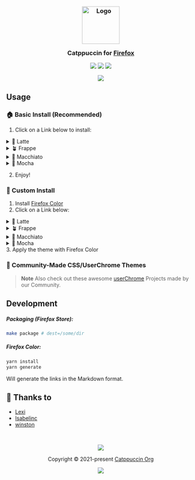 <h3 align="center">
	<img src="https://raw.githubusercontent.com/catppuccin/catppuccin/main/assets/logos/exports/1544x1544_circle.png" width="100" alt="Logo"/><br/>
	<img src="https://raw.githubusercontent.com/catppuccin/catppuccin/main/assets/misc/transparent.png" height="30" width="0px"/>
	Catppuccin for <a href="https://www.mozilla.org/en-US/firefox/">Firefox</a>
	<img src="https://raw.githubusercontent.com/catppuccin/firefox/main/assets/preview.png" height="30" width="0px"/>
</h3>

<p align="center">
    <a href="https://github.com/catppuccin/firefox/stargazers"><img src="https://img.shields.io/github/stars/catppuccin/firefox?colorA=363a4f&colorB=b7bdf8&style=for-the-badge"></a>
    <a href="https://github.com/catppuccin/firefox/issues"><img src="https://img.shields.io/github/issues/catppuccin/firefox?colorA=363a4f&colorB=f5a97f&style=for-the-badge"></a>
    <a href="https://github.com/catppuccin/firefox/contributors"><img src="https://img.shields.io/github/contributors/catppuccin/firefox?colorA=363a4f&colorB=a6da95&style=for-the-badge"></a>
</p>

<p align="center">
  <img src="assets/preview.png"/>
</p>

## Usage
### 🏠 Basic Install (Recommended)

1. Click on a Link below to install:

<details>
<summary>🌻 Latte</summary>

- <img src="https://raw.githubusercontent.com/catppuccin/catppuccin/main/assets/palette/circles/latte_rosewater.png" height="12" width="12"/> <a href="https://github.com/catppuccin/firefox/releases/download/old/catppuccin_latte_rosewater.xpi">Rosewater</a>
- <img src="https://raw.githubusercontent.com/catppuccin/catppuccin/main/assets/palette/circles/latte_flamingo.png" height="12" width="12"/> <a href="https://github.com/catppuccin/firefox/releases/download/old/catppuccin_latte_flamingo.xpi">Flamingo</a>
- <img src="https://raw.githubusercontent.com/catppuccin/catppuccin/main/assets/palette/circles/latte_pink.png" height="12" width="12"/> <a href="https://github.com/catppuccin/firefox/releases/download/old/catppuccin_latte_pink.xpi">Pink</a>
- <img src="https://raw.githubusercontent.com/catppuccin/catppuccin/main/assets/palette/circles/latte_mauve.png" height="12" width="12"/> <a href="https://github.com/catppuccin/firefox/releases/download/old/catppuccin_latte_mauve.xpi">Mauve</a>
- <img src="https://raw.githubusercontent.com/catppuccin/catppuccin/main/assets/palette/circles/latte_red.png" height="12" width="12"/> <a href="https://github.com/catppuccin/firefox/releases/download/old/catppuccin_latte_red.xpi">Red</a>
- <img src="https://raw.githubusercontent.com/catppuccin/catppuccin/main/assets/palette/circles/latte_maroon.png" height="12" width="12"/> <a href="https://github.com/catppuccin/firefox/releases/download/old/catppuccin_latte_maroon.xpi">Maroon</a>
- <img src="https://raw.githubusercontent.com/catppuccin/catppuccin/main/assets/palette/circles/latte_peach.png" height="12" width="12"/> <a href="https://github.com/catppuccin/firefox/releases/download/old/catppuccin_latte_peach.xpi">Peach</a>
- <img src="https://raw.githubusercontent.com/catppuccin/catppuccin/main/assets/palette/circles/latte_yellow.png" height="12" width="12"/> <a href="https://github.com/catppuccin/firefox/releases/download/old/catppuccin_latte_yellow.xpi">Yellow</a>
- <img src="https://raw.githubusercontent.com/catppuccin/catppuccin/main/assets/palette/circles/latte_green.png" height="12" width="12"/> <a href="https://github.com/catppuccin/firefox/releases/download/old/catppuccin_latte_green.xpi">Green</a>
- <img src="https://raw.githubusercontent.com/catppuccin/catppuccin/main/assets/palette/circles/latte_teal.png" height="12" width="12"/> <a href="https://github.com/catppuccin/firefox/releases/download/old/catppuccin_latte_teal.xpi">Teal</a>
- <img src="https://raw.githubusercontent.com/catppuccin/catppuccin/main/assets/palette/circles/latte_sky.png" height="12" width="12"/> <a href="https://github.com/catppuccin/firefox/releases/download/old/catppuccin_latte_sky.xpi">Sky</a>
- <img src="https://raw.githubusercontent.com/catppuccin/catppuccin/main/assets/palette/circles/latte_sapphire.png" height="12" width="12"/> <a href="https://github.com/catppuccin/firefox/releases/download/old/catppuccin_latte_sapphire.xpi">Sapphire</a>
- <img src="https://raw.githubusercontent.com/catppuccin/catppuccin/main/assets/palette/circles/latte_blue.png" height="12" width="12"/> <a href="https://github.com/catppuccin/firefox/releases/download/old/catppuccin_latte_blue.xpi">Blue</a>
- <img src="https://raw.githubusercontent.com/catppuccin/catppuccin/main/assets/palette/circles/latte_lavender.png" height="12" width="12"/> <a href="https://github.com/catppuccin/firefox/releases/download/old/catppuccin_latte_lavender.xpi">Lavender</a>
</details>
<details>
<summary>🪴 Frappe</summary>

- <img src="https://raw.githubusercontent.com/catppuccin/catppuccin/main/assets/palette/circles/frappe_rosewater.png" height="12" width="12"/> <a href="https://github.com/catppuccin/firefox/releases/download/old/catppuccin_frappe_rosewater.xpi">Rosewater</a>
- <img src="https://raw.githubusercontent.com/catppuccin/catppuccin/main/assets/palette/circles/frappe_flamingo.png" height="12" width="12"/> <a href="https://github.com/catppuccin/firefox/releases/download/old/catppuccin_frappe_flamingo.xpi">Flamingo</a>
- <img src="https://raw.githubusercontent.com/catppuccin/catppuccin/main/assets/palette/circles/frappe_pink.png" height="12" width="12"/> <a href="https://github.com/catppuccin/firefox/releases/download/old/catppuccin_frappe_pink.xpi">Pink</a>
- <img src="https://raw.githubusercontent.com/catppuccin/catppuccin/main/assets/palette/circles/frappe_mauve.png" height="12" width="12"/> <a href="https://github.com/catppuccin/firefox/releases/download/old/catppuccin_frappe_mauve.xpi">Mauve</a>
- <img src="https://raw.githubusercontent.com/catppuccin/catppuccin/main/assets/palette/circles/frappe_red.png" height="12" width="12"/> <a href="https://github.com/catppuccin/firefox/releases/download/old/catppuccin_frappe_red.xpi">Red</a>
- <img src="https://raw.githubusercontent.com/catppuccin/catppuccin/main/assets/palette/circles/frappe_maroon.png" height="12" width="12"/> <a href="https://github.com/catppuccin/firefox/releases/download/old/catppuccin_frappe_maroon.xpi">Maroon</a>
- <img src="https://raw.githubusercontent.com/catppuccin/catppuccin/main/assets/palette/circles/frappe_peach.png" height="12" width="12"/> <a href="https://github.com/catppuccin/firefox/releases/download/old/catppuccin_frappe_peach.xpi">Peach</a>
- <img src="https://raw.githubusercontent.com/catppuccin/catppuccin/main/assets/palette/circles/frappe_yellow.png" height="12" width="12"/> <a href="https://github.com/catppuccin/firefox/releases/download/old/catppuccin_frappe_yellow.xpi">Yellow</a>
- <img src="https://raw.githubusercontent.com/catppuccin/catppuccin/main/assets/palette/circles/frappe_green.png" height="12" width="12"/> <a href="https://github.com/catppuccin/firefox/releases/download/old/catppuccin_frappe_green.xpi">Green</a>
- <img src="https://raw.githubusercontent.com/catppuccin/catppuccin/main/assets/palette/circles/frappe_teal.png" height="12" width="12"/> <a href="https://github.com/catppuccin/firefox/releases/download/old/catppuccin_frappe_teal.xpi">Teal</a>
- <img src="https://raw.githubusercontent.com/catppuccin/catppuccin/main/assets/palette/circles/frappe_sky.png" height="12" width="12"/> <a href="https://github.com/catppuccin/firefox/releases/download/old/catppuccin_frappe_sky.xpi">Sky</a>
- <img src="https://raw.githubusercontent.com/catppuccin/catppuccin/main/assets/palette/circles/frappe_sapphire.png" height="12" width="12"/> <a href="https://github.com/catppuccin/firefox/releases/download/old/catppuccin_frappe_sapphire.xpi">Sapphire</a>
- <img src="https://raw.githubusercontent.com/catppuccin/catppuccin/main/assets/palette/circles/frappe_blue.png" height="12" width="12"/> <a href="https://github.com/catppuccin/firefox/releases/download/old/catppuccin_frappe_blue.xpi">Blue</a>
- <img src="https://raw.githubusercontent.com/catppuccin/catppuccin/main/assets/palette/circles/frappe_lavender.png" height="12" width="12"/> <a href="https://github.com/catppuccin/firefox/releases/download/old/catppuccin_frappe_lavender.xpi">Lavender</a>
</details>
<details>
<summary>🌺 Macchiato</summary>

- <img src="https://raw.githubusercontent.com/catppuccin/catppuccin/main/assets/palette/circles/macchiato_rosewater.png" height="12" width="12"/> <a href="https://github.com/catppuccin/firefox/releases/download/old/catppuccin_macchiato_rosewater.xpi">Rosewater</a>
- <img src="https://raw.githubusercontent.com/catppuccin/catppuccin/main/assets/palette/circles/macchiato_flamingo.png" height="12" width="12"/> <a href="https://github.com/catppuccin/firefox/releases/download/old/catppuccin_macchiato_flamingo.xpi">Flamingo</a>
- <img src="https://raw.githubusercontent.com/catppuccin/catppuccin/main/assets/palette/circles/macchiato_pink.png" height="12" width="12"/> <a href="https://github.com/catppuccin/firefox/releases/download/old/catppuccin_macchiato_pink.xpi">Pink</a>
- <img src="https://raw.githubusercontent.com/catppuccin/catppuccin/main/assets/palette/circles/macchiato_mauve.png" height="12" width="12"/> <a href="https://github.com/catppuccin/firefox/releases/download/old/catppuccin_macchiato_mauve.xpi">Mauve</a>
- <img src="https://raw.githubusercontent.com/catppuccin/catppuccin/main/assets/palette/circles/macchiato_red.png" height="12" width="12"/> <a href="https://github.com/catppuccin/firefox/releases/download/old/catppuccin_macchiato_red.xpi">Red</a>
- <img src="https://raw.githubusercontent.com/catppuccin/catppuccin/main/assets/palette/circles/macchiato_maroon.png" height="12" width="12"/> <a href="https://github.com/catppuccin/firefox/releases/download/old/catppuccin_macchiato_maroon.xpi">Maroon</a>
- <img src="https://raw.githubusercontent.com/catppuccin/catppuccin/main/assets/palette/circles/macchiato_peach.png" height="12" width="12"/> <a href="https://github.com/catppuccin/firefox/releases/download/old/catppuccin_macchiato_peach.xpi">Peach</a>
- <img src="https://raw.githubusercontent.com/catppuccin/catppuccin/main/assets/palette/circles/macchiato_yellow.png" height="12" width="12"/> <a href="https://github.com/catppuccin/firefox/releases/download/old/catppuccin_macchiato_yellow.xpi">Yellow</a>
- <img src="https://raw.githubusercontent.com/catppuccin/catppuccin/main/assets/palette/circles/macchiato_green.png" height="12" width="12"/> <a href="https://github.com/catppuccin/firefox/releases/download/old/catppuccin_macchiato_green.xpi">Green</a>
- <img src="https://raw.githubusercontent.com/catppuccin/catppuccin/main/assets/palette/circles/macchiato_teal.png" height="12" width="12"/> <a href="https://github.com/catppuccin/firefox/releases/download/old/catppuccin_macchiato_teal.xpi">Teal</a>
- <img src="https://raw.githubusercontent.com/catppuccin/catppuccin/main/assets/palette/circles/macchiato_sky.png" height="12" width="12"/> <a href="https://github.com/catppuccin/firefox/releases/download/old/catppuccin_macchiato_sky.xpi">Sky</a>
- <img src="https://raw.githubusercontent.com/catppuccin/catppuccin/main/assets/palette/circles/macchiato_sapphire.png" height="12" width="12"/> <a href="https://github.com/catppuccin/firefox/releases/download/old/catppuccin_macchiato_sapphire.xpi">Sapphire</a>
- <img src="https://raw.githubusercontent.com/catppuccin/catppuccin/main/assets/palette/circles/macchiato_blue.png" height="12" width="12"/> <a href="https://github.com/catppuccin/firefox/releases/download/old/catppuccin_macchiato_blue.xpi">Blue</a>
- <img src="https://raw.githubusercontent.com/catppuccin/catppuccin/main/assets/palette/circles/macchiato_lavender.png" height="12" width="12"/> <a href="https://github.com/catppuccin/firefox/releases/download/old/catppuccin_macchiato_lavender.xpi">Lavender</a>
</details>
<details>
<summary>🌿 Mocha</summary>

- <img src="https://raw.githubusercontent.com/catppuccin/catppuccin/main/assets/palette/circles/mocha_rosewater.png" height="12" width="12"/> <a href="https://github.com/catppuccin/firefox/releases/download/old/catppuccin_mocha_rosewater.xpi">Rosewater</a>
- <img src="https://raw.githubusercontent.com/catppuccin/catppuccin/main/assets/palette/circles/mocha_flamingo.png" height="12" width="12"/> <a href="https://github.com/catppuccin/firefox/releases/download/old/catppuccin_mocha_flamingo.xpi">Flamingo</a>
- <img src="https://raw.githubusercontent.com/catppuccin/catppuccin/main/assets/palette/circles/mocha_pink.png" height="12" width="12"/> <a href="https://github.com/catppuccin/firefox/releases/download/old/catppuccin_mocha_pink.xpi">Pink</a>
- <img src="https://raw.githubusercontent.com/catppuccin/catppuccin/main/assets/palette/circles/mocha_mauve.png" height="12" width="12"/> <a href="https://github.com/catppuccin/firefox/releases/download/old/catppuccin_mocha_mauve.xpi">Mauve</a>
- <img src="https://raw.githubusercontent.com/catppuccin/catppuccin/main/assets/palette/circles/mocha_red.png" height="12" width="12"/> <a href="https://github.com/catppuccin/firefox/releases/download/old/catppuccin_mocha_red.xpi">Red</a>
- <img src="https://raw.githubusercontent.com/catppuccin/catppuccin/main/assets/palette/circles/mocha_maroon.png" height="12" width="12"/> <a href="https://github.com/catppuccin/firefox/releases/download/old/catppuccin_mocha_maroon.xpi">Maroon</a>
- <img src="https://raw.githubusercontent.com/catppuccin/catppuccin/main/assets/palette/circles/mocha_peach.png" height="12" width="12"/> <a href="https://github.com/catppuccin/firefox/releases/download/old/catppuccin_mocha_peach.xpi">Peach</a>
- <img src="https://raw.githubusercontent.com/catppuccin/catppuccin/main/assets/palette/circles/mocha_yellow.png" height="12" width="12"/> <a href="https://github.com/catppuccin/firefox/releases/download/old/catppuccin_mocha_yellow.xpi">Yellow</a>
- <img src="https://raw.githubusercontent.com/catppuccin/catppuccin/main/assets/palette/circles/mocha_green.png" height="12" width="12"/> <a href="https://github.com/catppuccin/firefox/releases/download/old/catppuccin_mocha_green.xpi">Green</a>
- <img src="https://raw.githubusercontent.com/catppuccin/catppuccin/main/assets/palette/circles/mocha_teal.png" height="12" width="12"/> <a href="https://github.com/catppuccin/firefox/releases/download/old/catppuccin_mocha_teal.xpi">Teal</a>
- <img src="https://raw.githubusercontent.com/catppuccin/catppuccin/main/assets/palette/circles/mocha_sky.png" height="12" width="12"/> <a href="https://github.com/catppuccin/firefox/releases/download/old/catppuccin_mocha_sky.xpi">Sky</a>
- <img src="https://raw.githubusercontent.com/catppuccin/catppuccin/main/assets/palette/circles/mocha_sapphire.png" height="12" width="12"/> <a href="https://github.com/catppuccin/firefox/releases/download/old/catppuccin_mocha_sapphire.xpi">Sapphire</a>
- <img src="https://raw.githubusercontent.com/catppuccin/catppuccin/main/assets/palette/circles/mocha_blue.png" height="12" width="12"/> <a href="https://github.com/catppuccin/firefox/releases/download/old/catppuccin_mocha_blue.xpi">Blue</a>
- <img src="https://raw.githubusercontent.com/catppuccin/catppuccin/main/assets/palette/circles/mocha_lavender.png" height="12" width="12"/> <a href="https://github.com/catppuccin/firefox/releases/download/old/catppuccin_mocha_lavender.xpi">Lavender</a>
</details>

2. Enjoy!

### 🔧 Custom Install

1. Install [Firefox Color](https://addons.mozilla.org/en-GB/firefox/addon/firefox-color/)
2. Click on a Link below:
<details>
<summary>🌻 Latte</summary>
    
- <img src="https://raw.githubusercontent.com/catppuccin/catppuccin/main/assets/palette/circles/latte_rosewater.png" height="12" width="12"/> <a href="https://color.firefox.com/?theme=XQAAAAJMBAAAAAAAAABBqYhm849SCicxcUcPX38oKRicm6da8pvlVVvtDqsqN_7GEOBm_ykToWVWr9yRtvQ1As01G9ez1TrrsEuNMK4izbSRi68rxgJjVbkRqe40Q3xUwYxYQvySHSWhXpSjP79AaqrTIJB5QfNXvUwAm13v8ZWtQBUCxq1HUaG8ks9KD7v72vuzBmdlhIB_fEM84S93eJBRUMOJLcuxWX5MmLDMDxm-TYZlOeRQ-oVDty5UY8Rr3MG9_yKq_J7J52aZRiKSu8yV1TOPkbnd43kLOvlSFfli4tbOCADBPNq1lB_1LuecY9kxlHwCmcjwXNwI8ALMcZ6WYHMNiA-62FNsOGTl5lfWwVVB40Kt6SqDk0-qGtwXYkVbcQKzcAzPOjnTgZszPygSSTejb8h7-S1WhWc-SLg7YaDglXHUwXLeuNvC0nLXnEeYmWijJI-Ot3fIxKqQ8-NEeqY4xiqIv_rL9hGuzRrU5HYhXUZ6gfqRZ2aR8VaMz9NNgui0IYtj7FV0VWF0wTqAPTXVNpewb1JTcxyUUGU6QzX_7p63hA">Rosewater</a>
- <img src="https://raw.githubusercontent.com/catppuccin/catppuccin/main/assets/palette/circles/latte_flamingo.png" height="12" width="12"/> <a href="https://color.firefox.com/?theme=XQAAAAI_BAAAAAAAAABBqYhm849SCicxcUcPX38oKRicm6da8pvlVVvtDqsqN_7GEOBm_ykToWVWr9yRtvQ1As01G9ez1TrrsEuNMK4izbSRi68rxgJjVbkRqe40Q3xUwYxYQvySHSWhXpSjP79AaqrTIJB5QfNXtvkMxR7xwUbDQ-zCp828Q5OLsrpj7qZX-7mah4C7QydBACbpavyPv1AB8gkgiNixH3aIRNIKazKzNF3qU9AnUrR1VQoi1TDxL5wQ987p0dOq7mdUay8BX0C26aad4POlmM7vlkJD43VwXIoOnzSfk00vTS_gQBkD6QVspB7knlrHgUXVE7cXpDvGG7t5W9ViQHRTPjR6k7UXxqH6SAvVwtK7tlYG3VwX5JbcYkMq71tZVKH9g9tgIV0O1SwvBlpj2G24NDRk0JSSjueB67uDMjnm7shgdmCbH29oKChnz4K7xDmdMObCKZ8azM9AM6mL5iIN_SkSY-te9xY7kqUcNz_Xe32g5UtSXllZFqpEZwX4_DA_uQkAfA7pstxSqfFQk765YNg1oRwt2j_PB_9P3EMA">Flamingo</a>
- <img src="https://raw.githubusercontent.com/catppuccin/catppuccin/main/assets/palette/circles/latte_pink.png" height="12" width="12"/> <a href="https://color.firefox.com/?theme=XQAAAAJHBAAAAAAAAABBqYhm849SCicxcUcPX38oKRicm6da8pvlVVvtDqsqN_7GEOBm_ykToWVWr9yRtvQ1As01G9ez1TrrsEuNMK4izbSRi68rxgJjVbkRqe40Q3xUwYxYQvySHSWhXpSjP79AaqrTIJB5QfNXtvkPfvaaUHlA_B5WTMCyeVT-gsvAm8REww50C1UKW4ROL6VInxNq4MG868kLq2nGzoQncp_9e9p6iYB0m5ZaLyS-PksY7DAJWI2T6AHMgpnrEqCwYRoqYprsalcbi_bSqtRsZCJP9r4580FqzVkZs4z82Q0bmGqaiXB6B8lvDznaxh1OM6ySvZ_7Aw2qgIqrdRewryz3uQ-ZRDE82_VNI9Nf7aZ_4VTwCkKV-XTCyKWAo2wawTgixiWiHGOO0LAt_4GKfacIUJwtQsHS0z72_LEGMNMH3HvNxvAKIrAxu-a03optJwNyroia6mLlbjzd2lB-spuyQhlKP0Vj--vtsbGLzYODcU9tTq2rYjlDS8Y7aus6AON0aSh06g7Tyz7rJZ48JzaLd_30TQT_-BGlGA">Pink</a>
- <img src="https://raw.githubusercontent.com/catppuccin/catppuccin/main/assets/palette/circles/latte_mauve.png" height="12" width="12"/> <a href="https://color.firefox.com/?theme=XQAAAAJIBAAAAAAAAABBqYhm849SCicxcUcPX38oKRicm6da8pvlVVvtDqsqN_7GEOBm_ykToWVWr9yRtvQ1As01G9ez1TrrsEuNMK4izbSRi68rxgJjVbkRqe40Q3xUwYxYQvySHSWhXpSjP79AaqrTIJB5QfNXtvj_CCEBiNc-Te4e_EjdJeMrPEp_QSYlzT8nH0fwkvFS66OqwUESI4kqyuC4tLgGMwn215aqGFklRp0d7YXgVpK8AtVOSpXzdga4xXiBTZ3t_GoApJwaux7S023vQUNnF6Wd0GMGLb9EYAO5nkP6lkusvWHz1UFEPhKvajrEO9I6qFiaRhi2WfCxC3b6UOOQv1fiYHt0E5cgSlYeKMdz3r8BD67qmClkRWMi0v-4XpANmpYSWwMLL8wFxxSflTl0gBYIzX5JFK4aQ1vkU7AdLi-3YgMIP-KoTxvm4Tdw1fMjqO-Jt7uVMncYNJBKbad2EzdKm_BxN0TiG_ssMZWO2xlST-rAihbVU5L71apZYHNENGW52hC3wQ7itbGqbI3iYc9rlAQjyYyG-P30xVqk">Mauve</a>
- <img src="https://raw.githubusercontent.com/catppuccin/catppuccin/main/assets/palette/circles/latte_red.png" height="12" width="12"/> <a href="https://color.firefox.com/?theme=XQAAAAI6BAAAAAAAAABBqYhm849SCicxcUcPX38oKRicm6da8pvlVVvtDqsqN_7GEOBm_ykToWVWr9yRtvQ1As01G9ez1TrrsEuNMK4izbSRi68rxgJjVbkRqe40Q3xUwYxYQvySHSWhXpSjP79AaqrTIJB5QfNXtvkKnFr1ArFzsNzcDZSAzQUDKMdHL9ABO7D8vKW9OCrr57rBHUnd-HuRUxoqWF3fXcUnzf-YklWIlrSBLTYPMUYb8yJRRMhni8sbIECsPGiST8hE8sf5KbGKji4Y5ZS5MdazDz38gZzc7e0VJURqSZZeUFkSFuT7t-Q2Zc-j5cJracN4Eg28yHl4I8_iUhe7pdBLstPYWn5-Jy8qGRXi_YOTc4SWvPDON_wuaz5fXAuOmx4-eDMcW3vhSBYiEZxwucEYteEHB3-ygwARui45fpOCqKhP26iNjHkkusukUQwfUe5NA76z-CeKAUmIBmxhiq1wRTWITvUYM8Q18_sJ36I8Mljw7l0XwDrOUT5aR9tbifuL5pekZebBCh4b_GdhXNFP6wW13a5x___pjmrY">Red</a>
- <img src="https://raw.githubusercontent.com/catppuccin/catppuccin/main/assets/palette/circles/latte_maroon.png" height="12" width="12"/> <a href="https://color.firefox.com/?theme=XQAAAAI9BAAAAAAAAABBqYhm849SCicxcUcPX38oKRicm6da8pvlVVvtDqsqN_7GEOBm_ykToWVWr9yRtvQ1As01G9ez1TrrsEuNMK4izbSRi68rxgJjVbkRqe40Q3xUwYxYQvySHSWhXpSjP79AaqrTIJB5QfNXfTMbDxCFKvoiCWUGNzJtPev3B9M4DSaKAJGjSKaURsZmnqjlatp_w6rdjCtK8cwbskIZSunKzR6MR6orkFqLADmZBH6m6MF28Spgq50GIMDZTCZaeiixxHpW2MhiktZ4DhEUK_jk3WhNoAAP2csNrcu6pZSAdON0BjE85ptElyuHhr0_3Q1OeY_4hGm1K4yrLuhNyB_Y5NafFxlRedZqzG71PfA5WL0P4sv_Ugtkei9VHX5pxUcwUpM6X8nAJPIQN3pZhmPutofWJtQr1XIXX4PY-QJyTGYIX0KBp9FE9b_pVWFqecyM4V65cxDwcFXnaa9RLSIt_EsOWNJroM_y2RSrGGBeZteogTN0_OoFaFYin1oaZwoapiJBSBzIqaCXICe47jbfKot2dVX9qv8q">Maroon</a>
- <img src="https://raw.githubusercontent.com/catppuccin/catppuccin/main/assets/palette/circles/latte_peach.png" height="12" width="12"/> <a href="https://color.firefox.com/?theme=XQAAAAI8BAAAAAAAAABBqYhm849SCicxcUcPX38oKRicm6da8pvlVVvtDqsqN_7GEOBm_ykToWVWr9yRtvQ1As01G9ez1TrrsEuNMK4izbSRi68rxgJjVbkRqe40Q3xUwYxYQvySHSWhXpSjP79AaqrTIJB5QfNXtvkTpxcPxdIkQoN8qnHvhokYehrXmligFaTtHr_0uQrfS2GqSTWkjkblPsG2nQYvSaAw3RopWoTQ2PqPx1ijt-Dbyhm7__UMPp1e-cpezJT5blE8zOv9VI73caNG4cMZE2BbjxKq7_84ct1suIQSixsPp2F2n2FSRU1DSf2VTxNN46nBIJ60xuA-n6dyhww-pGlVdk6V-cmYE1xH_G1lDWoUdCPR0e9xJrCIrYmLwf9q7Cmk8GM8Oxpm1vxVc8a0PxuzpPPiAaHjqvC6aL9AoZ66bc3RvVTdFSL4JMKUcKhPwG_3Lf-pZkiD8pFg_PiEgtFgHvK3Q7Dm7oPtSk1qQfwQ_bpAPNuwk-5d7n0sInKEncAmIEu6QlzCNVSuQZTHc0_f3BqweZE8xof_zbFjyQ">Peach</a>
- <img src="https://raw.githubusercontent.com/catppuccin/catppuccin/main/assets/palette/circles/latte_yellow.png" height="12" width="12"/> <a href="https://color.firefox.com/?theme=XQAAAAJJBAAAAAAAAABBqYhm849SCicxcUcPX38oKRicm6da8pvlVVvtDqsqN_7GEOBm_ykToWVWr9yRtvQ1As01G9ez1TrrsEuNMK4izbSRi68rxgJjVbkRqe40Q3xUwYxYQvySHSWhXpSjP79AaqrTIJB5QfNXtvkNKd1DE0PuhBCXiVbK4oI8Up736Rnr1zXi9IEj5J4Q5-x4UAn4jgKKjPgw6HIT4KEzG4eS0_zHKTuwOGp2_a2wzPdwy1LN_0n9h7cOkQp4W3LW8HG-PdAbGaxxatjUX64X796QC5fa4zgnlM6x2at2cL9p3OtH3ysKYSfUFXA0_4cactmUJt_8ie9RVjW5LeqxhBSOWgU4RR6yBLjfLouAl28YhdgEv91elnXRiSnEZ3Km9qwtIE3zrckeYvtqV50kscmf0FQxRlJUbyUicACXRyEw97MRKPAD8L5sMGeZgiFY2NytyLllhBXI58Lsn0G_bbLpuK57svp-AWRhkMUqC8IL98s_OiEIF2CuDXwao65G-ktWONIl3_2AztY8iZgbWwau_scHeKS4_8dURbk">Yellow</a>
- <img src="https://raw.githubusercontent.com/catppuccin/catppuccin/main/assets/palette/circles/latte_green.png" height="12" width="12"/> <a href="https://color.firefox.com/?theme=XQAAAAI8BAAAAAAAAABBqYhm849SCicxcUcPX38oKRicm6da8pvlVVvtDqsqN_7GEOBm_ykToWVWr9yRtvQ1As01G9ez1TrrsEuNMK4izbSRi68rxgJjVbkRqe40Q3xUwYxYQvySHSWhXpSjP79AaqrTIJB5QfNXtU6AP6Z3aEBGLraJPTPi7aBlj25zrBUjDfdZdWikDl9EVKnTcwK_Hfx10fzjPTYeplb55MtrJVEt5KHZIyxe7t1Gelm2ZpCfXMlAnGWyq9rDHy05oK5MnetMeHjsYXNOcVAfanYa3z-_Zoud8gbJxyjUg5ZvPOIBsrf78fNmS2ZNf_kCOxJPNT2f9m7S5jDynPNiOOu31h9n4iKobmAtyTLELF6w1jppwt87rYZOO-cAOt6_LpwtnnNKT4fF717-Zz_l7O-fNA67pCmDaIJ8ooIB5ivVpYeA87Vb__DN0WHlG2lwtsdmD0AE6lYzqIj-MJWNwBWmgY2A4N4rqT7O8Z-_t9r4dyxb5w-2BtvD5sFSVe2KBASHpLHhda0JT5w7-JN1PXutJx9MM7f_6oHIwQ">Green</a>
- <img src="https://raw.githubusercontent.com/catppuccin/catppuccin/main/assets/palette/circles/latte_teal.png" height="12" width="12"/> <a href="https://color.firefox.com/?theme=XQAAAAJHBAAAAAAAAABBqYhm849SCicxcUcPX38oKRicm6da8pvlVVvtDqsqN_7GEOBm_ykToWVWr9yRtvQ1As01G9ez1TrrsEuNMK4izbSRi68rxgJjVbkRqe40Q3xUwYxYQvySHSWhXpSjP79AaqrTIJB5QfNXtU5-MVhwT5VWaE1FPRjMbSHKl9NbJIq2GaSkEtx3h3_hX0WhruHN4_pViG63rTbHby4PoFxu5kSjLwQsfdo3cumPu8GT0VHayt8GmFPeweikiDQ_oT23_kn2EHzUvk9nSSlyC_S6UpedAHh2ZfY0419GaWcjgxDVwO3lDxY7HKmoewiGNL0DaP93u4FJHOKNWT0LZsmOY3IEAhdmV6drWAw394TUqp4GFtK-ycFg3cw5aL4cCvwxzgqw4o_7vKNwXIHtMZZsoB-H5y0E54Ebkbh66IH9PODCRNXjKUXP7dBoBZYcCLQMdEc6X6w2vc8lJudRmKQggwF-PCeuB2xXYa2gH6FArvQVVUepRdVnzZ-IiVr_VtVEuaRFYPQ7mpYhe3VFqte2MFMO0___jYarVQ">Teal</a>
- <img src="https://raw.githubusercontent.com/catppuccin/catppuccin/main/assets/palette/circles/latte_sky.png" height="12" width="12"/> <a href="https://color.firefox.com/?theme=XQAAAAJGBAAAAAAAAABBqYhm849SCicxcUcPX38oKRicm6da8pvlVVvtDqsqN_7GEOBm_ykToWVWr9yRtvQ1As01G9ez1TrrsEuNMK4izbSRi68rxgJjVbkRqe40Q3xUwYxYQvySHSWhXpSjP79AaqrTIJB5QfNXtU59QNnQm89UKuQYPTQ97uTKSnvNjTx4TwvlYTj_LYDFvXdNpCY3Ffv4FI3ewg1-qsXl46JlKPaPbIHpDFDNdlNaL9BL1GbRjDmNr_cJ7kv_8TgKMxm0MlvlEAkQ9O6DIVGeM1-MoOUWMO2j1fIvqWihbRsmT0HMe1O6KqjJo4nG-XtOdgrr_4_mNfAQ-cN_meKxw8aQol2LEETcCLwnvRD06rHXUWmPKNh8X_hU6HGWSNYCsYRGFmqRJTHC3ETogA7F_D4VZK2Hk-8nZAenu_SuA1zEmiireoPdTQIEbMrIqnwLYL_lav48x3cb46wT_gJ3gLjW0SQuBgqMn8Xk7yI5nSCqp4MylWC2tuVt0yezzvSsm8M_S742n-Of7yNISVBN4Q0r0fpt7__y9h5p">Sky</a>
- <img src="https://raw.githubusercontent.com/catppuccin/catppuccin/main/assets/palette/circles/latte_sapphire.png" height="12" width="12"/> <a href="https://color.firefox.com/?theme=XQAAAAJLBAAAAAAAAABBqYhm849SCicxcUcPX38oKRicm6da8pvlVVvtDqsqN_7GEOBm_ykToWVWr9yRtvQ1As01G9ez1TrrsEuNMK4izbSRi68rxgJjVbkRqe40Q3xUwYxYQvySHSWhXpSjP79AaqrTIJB5QfNXtU5-o0TQYeb_BJuG_2ggVNyMN3btp0MJI14Su_Zlv12NELQweFsfai7NxnqHbHv7z1hKBiskwS60D5Opuaoev5OFNIyOoCNCq4g9sghzB0ZhC2Mc3AJfSpq0vdaN6-YvuCj4IFwNQdQPrwF_E_SnY6J-xYyOdg0kjPB2Y0YHAdDvESb1FBj2wn4EY0Wdaw3izJf2sadggNTpG7ZZ-9kp8v6hVW6YrHKW0XOivvTS7eFW1amVpCB0Tq0vqK61UDSNphxvr_iP2GDHxMB3rr7t4HiJZeRVxUgu9nCa7CgN-bt_GJA93gIbOZJaDUAnODVj_1db7itii1N-XNWhg8dH6JMomhmycVY7CVvmmECGzJTrtPwxWrpf_LsyHyu1uM6zxM_1Dko1CwdELdaWUB__5w2u1A">Sapphire</a>
- <img src="https://raw.githubusercontent.com/catppuccin/catppuccin/main/assets/palette/circles/latte_blue.png" height="12" width="12"/> <a href="https://color.firefox.com/?theme=XQAAAAI7BAAAAAAAAABBqYhm849SCicxcUcPX38oKRicm6da8pvlVVvtDqsqN_7GEOBm_ykToWVWr9yRtvQ1As01G9ez1TrrsEuNMK4izbSRi68rxgJjVbkRqe40Q3xUwYxYQvySHSWhXpSjP79AaqrTIJB5QfNXfRHNI6feaIQQOyaEcFhrYeeliOMwI0W4ac2WnoU6jjMAOLwslrGuTifrSIJwwM7NwHJZhTeImbWbKNDhl0KDpPfAL2KmGvocrL2IS8moKbILBXCCHbH6-3u4xABMayzWZtBumKB7bbsTwspWO-4t1p1PruyJY2kxJnZ7Hz0W2J-ifTvty883wWza_PI7xLYltM9x8masa99yOd1MwJpTj1Ccm6ZhjYiFqtiwcbmbhxQiGYyl23p0pSlHA_-8uxbfJa445bv6w8Ht-hq1VVp47VyzHSuidwCnDzq7x0S5wGzAdN-qZoYUJ4dnaV-WdvMYNuUW5wBE-_XRM8qfEzcsdSbefVdihfmm-8zXiSqyj05tajsh7TwItzCoIXrfUI1dBkCUsSMMH_D_jNprJA">Blue</a>
- <img src="https://raw.githubusercontent.com/catppuccin/catppuccin/main/assets/palette/circles/latte_lavender.png" height="12" width="12"/> <a href="https://color.firefox.com/?theme=XQAAAAJLBAAAAAAAAABBqYhm849SCicxcUcPX38oKRicm6da8pvlVVvtDqsqN_7GEOBm_ykToWVWr9yRtvQ1As01G9ez1TrrsEuNMK4izbSRi68rxgJjVbkRqe40Q3xUwYxYQvySHSWhXpSjP79AaqrTIJB5QfNXtU6MjK86V3Wmqvss2krOxEVlEW_Y9077MLkMjiGSLqMQpNl7EbMSkOPChj--3bzVOjPr0XVUX1GJufxLVWLKpTGrKlrAFQUQl3DR7XUx4chUhHQ2BtfVF7bZXwGcSBSIRZOdX3uAM5lg5UQ1McMqvYOHgGdTQ0Ao_cxg1AREQCnn7qKNhqdwcRfW0z-Jg2Q-Db66uQE7kc6poc2GIBFQ6ABKf8nmwXPQUaIpi0KjkGkQYLFeQEAJqF6j7YVTeJG7ypxPvJo1QBF155oJlxwlfImQpchDJijowpHEB3mIxmriDwK1ixb5NIAYJN-EA7nCQzQD635pWk718Mqy1woxryFEwaUgxPT3Az4cxOHhhVBnTR1Fjrxwqk0bGXYR9IlY_j6a74v_ncAFHrn--WJ-TA">Lavender</a>
</details>
<details>
<summary>🪴 Frappe</summary>
    
- <img src="https://raw.githubusercontent.com/catppuccin/catppuccin/main/assets/palette/circles/frappe_rosewater.png" height="12" width="12"/> <a href="https://color.firefox.com/?theme=XQAAAAJMBAAAAAAAAABBqYhm849SCicxcUcPX38oKRicm6da8pJSalLnSYHdbSBh-1CX0CGiPjBp_8RFBgLraofe5dNsJeJRsvnFfAV4-zfXO-vnAOmI7fBPSRgNM7CF7IhOlzarUyjNw7WCPDHbDP4RH0j7P8o1xTdgh9eM7_-CejToSta5v1tDINiaGLI3qNw3r1oAsRaLifFsk-S9WV8GXVWOei-EVPJzK5RFx1emNWy7QPKjdWXzv5zda6emtsXFcUXtJKPzc3URpinvHtntaZi4FESmPt3miysY9zB2YmBh2SaPAtdZPfkU6GK_8HL7o3RO6x9nSeapeZLpxm9Y9gmpqWl8hImQ8XMdomjioZ_mga8upLniN7Uo-EaON1zLDbsCWtb4q_CqV-wtj8lnQ_DdAzKmnrTIgvCiXRA9lT1GmffmYI4KGAC8bQ3YcsFw0_70daARiRPbwLu9dbPXx_UAfbFZnNxvWUVm4NJMDbbLQjAd46ntBcft-DkZK3z3_MB-2YL4uaYitgpb_u7LiBk2QL6UVlHgJb6dQNe3caNRgymMo8HcgTbhHZz-JVgK">Rosewater</a>
- <img src="https://raw.githubusercontent.com/catppuccin/catppuccin/main/assets/palette/circles/frappe_flamingo.png" height="12" width="12"/> <a href="https://color.firefox.com/?theme=XQAAAAJLBAAAAAAAAABBqYhm849SCicxcUcPX38oKRicm6da8pJSalLnSYHdbSBh-1CX0CGiPjBp_8RFBgLraofe5dNsJeJRsvnFfAV4-zfXO-vnAOmI7fBPSRgNM7CF7IhOlzarUyjNw7WCPDHbDP4RH0j7P8o1xTdgh9eM7_cydMwvMwC2lhXcHWNKD1TXZLKno9V7K6G_qFBY1ZQWmN9jZf0puS_Z528Sr8Gzd0ylMI_KBdi_7Eu_mdkvn2Z5JaXC9Ih53smn3PLvrgWq_ZZE7711JppsK7LhGdis1ITfABN025sfHKF46YGlFBk8iqBDwZZV3KIy8de8b8QZGPt6yTxkn6FBZYztCLaxSsthtEJzuHvwPtqbN4STVFeqC6uJE8xBez49oeef3CVSvp_2538EUmN_IGoM_Qqih_D7dSf1gGoGWpWDkW-xDOB2Va44wji6tKWBtCuWhOMg1Ve_uL0p0OhS5v1o3a9LRhNKXLEvwACesr9pzZLtB8xE0OnepC62hKtIpX_qEqgBy36ZcemLcLVLIjll_MGAqGU06JVIET6tVsA0X70QxP_rpknj">Flamingo</a>
- <img src="https://raw.githubusercontent.com/catppuccin/catppuccin/main/assets/palette/circles/frappe_pink.png" height="12" width="12"/> <a href="https://color.firefox.com/?theme=XQAAAAJHBAAAAAAAAABBqYhm849SCicxcUcPX38oKRicm6da8pJSalLnSYHdbSBh-1CX0CGiPjBp_8RFBgLraofe5dNsJeJRsvnFfAV4-zfXO-vnAOmI7fBPSRgNM7CF7IhOlzarUyjNw7WCPDHbDP4RH0j7P8o1xTdgh9eM8APaEWg_bqfCXA8aQakFYgNaUkcg42DDL_sKSdyvfQtoiaVxmaGBmfqgVQcEJtkf9aYkC0bDcoVaQGKjzfjF95bsk18jKEMq_G17sTiMuIKma4l2lMXh_UKmXz-BwKJZKIuZaGOOfEQPrnUPvpSPRJMySnqFKFNbY8IHD1Nz7Q6gOIhp98zcOKkMJTf4QXUKht52Ywt32IVV7aUp0_P80jZN8n6IaHej_pWYn5ijVR0f2mF-L9uWesCURn_N93S2exmsg5aJE6mUqjwslbDXsjB0fkgUDsVS9F3w9DtEHsI2Ao_YgKGEl8kGaVceBD8dw4qjxkn7GKrwBGBquXTzMIxzWQuSOZaxokB0etFrk_u0S6UEEOiXY6qfQdC1__2av87GSOHo7GOxBTgfK__wMKMt">Pink</a>
- <img src="https://raw.githubusercontent.com/catppuccin/catppuccin/main/assets/palette/circles/frappe_mauve.png" height="12" width="12"/> <a href="https://color.firefox.com/?theme=XQAAAAJIBAAAAAAAAABBqYhm849SCicxcUcPX38oKRicm6da8pJSalLnSYHdbSBh-1CX0CGiPjBp_8RFBgLraofe5dNsJeJRsvnFfAV4-zfXO-vnAOmI7fBPSRgNM7CF7IhOlzarUyjNw7WCPDHbDP4RH0j7P8o1xTdgh9eM765DGgekAbJ1Sdqwauf719Nl5JvAFAXJ0awftAgCrSmgXtNxptnH1VoIJXvj-7zf4r5KmXi1dGOEBqUBpBV-olxvGQIOq9H4ARCnhw7uws5RTk3YN6ADDmFQ1WLHjOjN5qbe_Xu-r_859tKFQMeTMMQGLcti4kWcM6K2guonM0eGy6qdkt5pPGltLxTtEKOUtHkM2YxI4YQNBHOyaf3Uk3bWyLvGsX3B63rQAPPJ-Rz5ajGpshr6IFAYnJ1vlxf2TRpP6sBZJcNUG7BWG3vn7nHAIHGXMWdWHvis9QYmhyvA5_OBcppAlnSJnO8C-8iPDmMOgPqev4Qz3om0aKJYZSmz8mNxi5DoMrXB-aD6E7DIRMPXnOFjsZx_WHOTV9qSAWxqVKUXXNsdY6y3_Af_RcxsAA">Mauve</a>
- <img src="https://raw.githubusercontent.com/catppuccin/catppuccin/main/assets/palette/circles/frappe_red.png" height="12" width="12"/> <a href="https://color.firefox.com/?theme=XQAAAAJGBAAAAAAAAABBqYhm849SCicxcUcPX38oKRicm6da8pJSalLnSYHdbSBh-1CX0CGiPjBp_8RFBgLraofe5dNsJeJRsvnFfAV4-zfXO-vnAOmI7fBPSRgNM7CF7IhOlzarUyjNw7WCPDHbDP4RH0j7P8o1xTdgh9eM7-lHRYTmBrQfeQOiGuKM_mwPMWzJngHNODLD0v4L8ipJLvNKBf50zngNJ1XJpNHf8ZMtlZ0SFD0oxqtBiHTk-ozcVUFFCfAxoGDAV9D_fKAfe5kMsmBxGV7amuXge0qIf3gNfuU_kGM8HLgNlYhNDL1jN0Bza8flRMbWWDozdGkAnW9FVj_q1256UcJXRcG8muSHzsCNWgNPV2bG0LJaGmGa649DyOXHq_joryvOMLIZrkuGjwj7cJGuxI8SO2_inbtXeCJos3cnflAFde-oB0Y-CsztcKgTe4hxpFpUfKh5mIjBZfj-iMYvQDP_rqaK2-zVNmtUEmLnSjLbFtlDh9eEgZ7EXJcUk8wh_2VMu0JJ-Q2ntweOZqbU_c-iuFYTHEdzs4xH5J_EEvpukP5vmh0">Red</a>
- <img src="https://raw.githubusercontent.com/catppuccin/catppuccin/main/assets/palette/circles/frappe_maroon.png" height="12" width="12"/> <a href="https://color.firefox.com/?theme=XQAAAAJJBAAAAAAAAABBqYhm849SCicxcUcPX38oKRicm6da8pJSalLnSYHdbSBh-1CX0CGiPjBp_8RFBgLraofe5dNsJeJRsvnFfAV4-zfXO-vnAOmI7fBPSRgNM7CF7IhOlzarUyjNw7WCPDHbDP4RH0j7P8o1xTdgh9eM7-8-VS0GX7__eQOiGuKM_mwPMWzJngHNODLD0v4L8ipJLvNKBf50zi9m8L11dJMsgHYlvLP7ttuJZsL9iSQS7C4PvIGKesknf5bBP7mLqQVGOivRCJYzcqO_TfI5Hoj3FU5RCgdnxSUjH5q4yvkt8TFtWF-t8_GaNuXnp1NpKcEt2lt2lD-DFZ84H8N0JNm7-Ww7LoFWnE9tcZdn3tXmEJN4UJJv7XhP7Of2KmF0kMCPxPhmKXu5btRWNVZINmUhfZzdYbPWGsV00wxxge8ZMhOWxO5OIWzonm5swyWhGvq_FOPevimj3gIRVXC3Ew4rTanMQK-BNz1MBVYm6peWa8q1TedhlFEALuPTmp0UzqFddjijx4jtFD5Itt_IjSlDS_29ou7zm15nBchbUqt4_obBvw">Maroon</a>
- <img src="https://raw.githubusercontent.com/catppuccin/catppuccin/main/assets/palette/circles/frappe_peach.png" height="12" width="12"/> <a href="https://color.firefox.com/?theme=XQAAAAI8BAAAAAAAAABBqYhm849SCicxcUcPX38oKRicm6da8pJSalLnSYHdbSBh-1CX0CGiPjBp_8RFBgLraofe5dNsJeJRsvnFfAV4-zfXO-vnAOmI7fBPSRgNM7CF7IhOlzarUyjNw7WCPDHbDP4RH0j7P8o1xTdgh9eM7_kvW_kxpeQFHRtzgqt8_HbK7ieO51LtA_D31gPH_cKyTBAZz3hIJGF6eVJi1uVJ7a92wxzbqZdZyHXnvyG7s4n8gz8QgwmqNmMsu6hzCPWKkElRyl72EtPz7j3aaaB0whBQqo2FVL9Uzn_41UOmqCkz0KygUm107Ca2OvSu-J9-ieLGv2qRwXc8M6beCfY4VI5RzOaYvsktuiM2daxOGlQDBiLjGAdT7eCNmJ_ArUyE8WTNzdzPBblhcqgkpVwKcvgHHlV9VoNKZrFia2o_R9rmB0gR4EI2YJzEQ8oRpBR-ZZGLK0xPzJrAs5jfWAwUfNSLSV3Hy1mVDZ5c3CXDhgAaMzRGlzDtvhNAy1M2fV1aucXyQh2kLHTAJR-vFZhKnokdF_lcJtH_--IxlhP_831P-w">Peach</a>
- <img src="https://raw.githubusercontent.com/catppuccin/catppuccin/main/assets/palette/circles/frappe_yellow.png" height="12" width="12"/> <a href="https://color.firefox.com/?theme=XQAAAAJJBAAAAAAAAABBqYhm849SCicxcUcPX38oKRicm6da8pJSalLnSYHdbSBh-1CX0CGiPjBp_8RFBgLraofe5dNsJeJRsvnFfAV4-zfXO-vnAOmI7fBPSRgNM7CF7IhOlzarUyjNw7WCPDHbDP4RH0j7P8o1xTdgh9eM7-VNgcbgdyd9qC8ukz2aqvUmzJQx8T3ZUwmctcoipaPhbgh8QIfsj0y2OKg5f-U4sHRC_SjcdS04D8_0o0pTHHmwpnq4O8FEByow6LoHjlJsrNJQ4DA9Np1sA5xpC_FSZ9keHBPThenOmQcBkN78FDjTWrlDuVAy1CF1jtfcv09GX7niKpeX3bzdGCXzU-Jh90OAtoZojCh6uk6xKEY97WSJPhNyg-8p6SmSxq6jYBRm_bDSGAmV5olbdjVQ4i4S7qYItPgdeXqsCdvd1Vhfke-oP8_IIqaUyLJfLoIme73PKUMgfMXhMlN5TC8IPqY4Me7xWci7KJcQCiCr16W4p7GAw9uRRaFy-t8IPicSIEFIPu2h4UGSt6xq2c9Q4NRI4QP6GQPK7GSuFeDwWI4f_4EwBu4">Yellow</a>
- <img src="https://raw.githubusercontent.com/catppuccin/catppuccin/main/assets/palette/circles/frappe_green.png" height="12" width="12"/> <a href="https://color.firefox.com/?theme=XQAAAAJIBAAAAAAAAABBqYhm849SCicxcUcPX38oKRicm6da8pJSalLnSYHdbSBh-1CX0CGiPjBp_8RFBgLraofe5dNsJeJRsvnFfAV4-zfXO-vnAOmI7fBPSRgNM7CF7IhOlzarUyjNw7WCPDHbDP4RH0j7P8o1xTdgh9eM72Ri68DT1Fycj2FyCKsoOVK6zX36WNjIa0IAtdm3-bCUFRIFyNyVYl2l1_Tzz7JNAZ4nRWT9ehLK0oNCEdZE02xBr_WPK7LgZxp5FOGvE2ZVATpA7Iba8R_ILZbaMX-gO-ayjmXE3IkO3-oiQvbpoHkUq9JX18TcH_TRNQKMsDfRNsGX-uDDm1_LTA8boFvTznekIACSrX5pfbY1tOWCBQnepS5Zz0oi23WA9kOlMYWn5oiTniwQS6V1-c9ZfFbLmjJHlRhRUfDf9cNVgEFkSwaqv-G975iQ-iOx6ft0MKvlrZMNdfk7Z4c5tn-YD_qQTSVQh3MUYXhLjCrniEYQTHB53Z5EEPISOCowzDSC3aau7svCQ0mXnjoPxzU6teciDZxmJNo8UB7H3yYgA_L_kD-b4w">Green</a>
- <img src="https://raw.githubusercontent.com/catppuccin/catppuccin/main/assets/palette/circles/frappe_teal.png" height="12" width="12"/> <a href="https://color.firefox.com/?theme=XQAAAAJHBAAAAAAAAABBqYhm849SCicxcUcPX38oKRicm6da8pJSalLnSYHdbSBh-1CX0CGiPjBp_8RFBgLraofe5dNsJeJRsvnFfAV4-zfXO-vnAOmI7fBPSRgNM7CF7IhOlzarUyjNw7WCPDHbDP4RH0j7P8o1xTdgh9eM7xh2VANYQsoYUM6z3C7rywwtdAGj9jPFXNa2yjcW-FC4DmD7dLOANVGy8xfaK-z4sOxbpfqbx5QM0HJ8g5DomuQzhtsdA_KyGrJ-66_vVn_aZ_F7PAWQuxiiEwpPZHQd04HyZgGu6_UtA7BHfaYLtqZD5zCQrcs_OQxcRd3B5WTQ03J3EsdBHlF68WojkNVTysEmj3jBRySRfGVpRNQwB1gfEaYgztTElFTd1l0YS-0gbx8RZNj36ifLkb9eXH5iuSq4z0C8EpTC5EB-jocnlfaz05RTDHMf_gtso1RYo-AYZXK5Vc6TPwsNHAsyDzzrlFnQk-FApJshAx2h7YUo1GPA5LabIqosBsn7lCiDbPTXdfWB4eWbasaX7Wlsw3DXU9iD_iyUG3EF4QhXBO3-QlC_">Teal</a>
- <img src="https://raw.githubusercontent.com/catppuccin/catppuccin/main/assets/palette/circles/frappe_sky.png" height="12" width="12"/> <a href="https://color.firefox.com/?theme=XQAAAAJGBAAAAAAAAABBqYhm849SCicxcUcPX38oKRicm6da8pJSalLnSYHdbSBh-1CX0CGiPjBp_8RFBgLraofe5dNsJeJRsvnFfAV4-zfXO-vnAOmI7fBPSRgNM7CF7IhOlzarUyjNw7WCPDHbDP4RH0j7P8o1xTdgh9eM70m128D_Ifb9X7ZzIMbuJNmDVEupkRH9t004n6mFe_F_xCDBU-ZK4M2ijJeCess2-2MLe4pocZsxHV8AYVOokWRzIDENW7-hXgkLeHvflQStOZ733R6C31w1Y34i_g7y4C2LQ47Sf9zbqgcmFWUkR4aAbsG8M2uUkAkGD0fQJK5VK6nLZxV5nL4hSl4IK4e-hZ0VKvuSToCvxNwJuzYZFx_Gf9mR_oCaht2UjpnxsUFhUIXkCumjt95Z_14zHoziFi3ZmwrAjOoqXIY4AYkTu4wIDDrkQ0jZMG269OKxbVg2Mulp6GA6aPPe7ZU0ooHIGHsl9AePA8MWiTJSVQXo4OpkyAtKuUU0JqQXW4SPX__nN_EumPPgaDm3plpyy7kFvrq-anLGLBM3OIMV-v_3a1Yj">Sky</a>
- <img src="https://raw.githubusercontent.com/catppuccin/catppuccin/main/assets/palette/circles/frappe_sapphire.png" height="12" width="12"/> <a href="https://color.firefox.com/?theme=XQAAAAJLBAAAAAAAAABBqYhm849SCicxcUcPX38oKRicm6da8pJSalLnSYHdbSBh-1CX0CGiPjBp_8RFBgLraofe5dNsJeJRsvnFfAV4-zfXO-vnAOmI7fBPSRgNM7CF7IhOlzarUyjNw7WCPDHbDP4RH0j7P8o1xTdgh9eM7yCrjaPk2Rck09QbgzMyaYn9wQ3_lQHISrUlRyVEk70L6M6dqB2zL7PbTW57Qs_VGWAtc6pzl0UnJla14zBa3NNClid8Bp1EstWqV5ihs30CrdQEdH9F3SySG1sukZm5MaU798RDJbwYfQdHwhgJeNEb2j4kQMSn5kSC5-UyaxofYNJCBJTeUkMfuThCYzg2LJlUhMYX2hkF8zwWOAGINc3qHgdBtXJ8sRJ9C54yaJa4oISWJ16TOtmCZ987FMVymxmQR4rFp04k9OtJyTYBlom0iybNpMmPXkdeoPPFW8iFk0V3p1OrckDp4tyeV6PDFOzcwPdnn-Z_ftkW2t1ayOStEM_9j6rTcIOSuS_Dkln4xlfwoXAUKfbewrx_SLuUK0toYUQnm8bDLj2jY9WpMf_xNba1">Sapphire</a>
- <img src="https://raw.githubusercontent.com/catppuccin/catppuccin/main/assets/palette/circles/frappe_blue.png" height="12" width="12"/> <a href="https://color.firefox.com/?theme=XQAAAAJHBAAAAAAAAABBqYhm849SCicxcUcPX38oKRicm6da8pJSalLnSYHdbSBh-1CX0CGiPjBp_8RFBgLraofe5dNsJeJRsvnFfAV4-zfXO-vnAOmI7fBPSRgNM7CF7IhOlzarUyjNw7WCPDHbDP4RH0j7P8o1xTdgh9eM7y8IqMW18zmf3KmJ9g_lHQegRrkWLiDXqy49aSAJHdSaclNHGmzkKaJAa5MPeG8ZbsjLvziyJ_q5j8SdMfubfhJtho_NoXev3lbq4qA3_HEz-89lBfWBiBS11yh4IBNxoceIYzS5JivdfxmGwq34QX-jMV_Syx-4rVwLlnUgjlMX2UuEROuEEDgz1KV_K7OYuB8lCua76KyI7k01s6eNB8DjL4M70CtAE4EWyYi-b75v2hNVwK9PZaPGv0rzAcBdu3_70KgOGhdBlpg-nTxNYe3PtmDOzwwBfwLstpynU2j2ZN_70_yEmlHGciBK6dr_GqdctmSqHjdsyPjBYu-WEZz8FWVsalTNEqHFYw5omJ-Fb1nDkezs2xhd8aWR3dlIcu13q4aB5Tf-8jVc3f_LPY5x">Blue</a>
- <img src="https://raw.githubusercontent.com/catppuccin/catppuccin/main/assets/palette/circles/frappe_lavender.png" height="12" width="12"/> <a href="https://color.firefox.com/?theme=XQAAAAJLBAAAAAAAAABBqYhm849SCicxcUcPX38oKRicm6da8pJSalLnSYHdbSBh-1CX0CGiPjBp_8RFBgLraofe5dNsJeJRsvnFfAV4-zfXO-vnAOmI7fBPSRgNM7CF7IhOlzarUyjNw7WCPDHbDP4RH0j7P8o1xTdgh9eM741tF9vA5zIeP4FCOblc1UUTuA-OpXV_xAJ49ZQtoFKZ13jCmEGxmz9z9k2sJ7LbqzCnps0eM52JW1JhVZQ31Os94i9OkF7yJYJaWd-Tb9wi7lQKm8UffSoiY4Oy0Lx65fEfhR0wmrQhKJiMMtg6_LqiGp0-FpffkEYTqKIGN9ukOrV9VgMfZepwLh8iqBmul4FCh18mbayUFNsidXx3FBibPUeUqt7Pks9nbADZPn6-itYPjMHn-Bqeha3tosL6M2WDVb2n_XWbnX_FrCWtvJXEfn1rJ7Z1SfEjiJWRSYHsl8IBrXEBWiqB3fQwil4bIt_fJrNBr3CbXtuzH6dyFTbwOsML7aY9ujxb60JoR2NP0hroCBCRftmhGs8_GJ4fHLcUNmaoqiirHIod-OciU_8GOcsA">Lavender</a>
</details>
<details>
<summary>🌺 Macchiato</summary>
    
- <img src="https://raw.githubusercontent.com/catppuccin/catppuccin/main/assets/palette/circles/macchiato_rosewater.png" height="12" width="12"/> <a href="https://color.firefox.com/?theme=XQAAAAJPBAAAAAAAAABBqYhm849SCicxcUcPX38oKRicm6da8pG5gi-DrbS7fiEFLUzDsWXWyUHMSkHZ2PpRK_LvZGTF44fp7VjbASbxkoZAmYAwEJIoRnjw8xrOTGV_TjmyI1jBzmpM9P7ysk1XcU5Vim_Fm-lEdd2D1sQPsckLiV5GG_5GXcM0bFW4pOK3BmihFRqYwA_Z6cLYXLzw75aJ6xgkScSYcSXYrSR8TNyPLfnccXHigOEfKDyjNXed5-UScYLsLnsF0aVbGLVf_1AHeafPm-NPwD9-9OTKjLedktSkQ97kof3kqcZMHLuphAqhXVEnPquQgWYOfHd6Dbz1reUYnHY-n89uQ20_PoppJaf2erKRzF-GXuQQ1Pirs8hSPs6D5qXGGyh8IC5y_lQ-xBNHr4sfZ1GPU2gFl5qPi02kI5WWznfDllYKP61AaCI76RHomPxwOzt9hQ4W7g_ZqgkoI-_uuhD-ipeXvJTyEA-ssXDHDLv4wQN87Wcqf9yw3hfDIxHUTfgZVnEri-k2D8EomMdLJUaWpBwvNUXq2g8I4TB-nd9RKUixKXb3_9GSFxw">Rosewater</a>
- <img src="https://raw.githubusercontent.com/catppuccin/catppuccin/main/assets/palette/circles/macchiato_flamingo.png" height="12" width="12"/> <a href="https://color.firefox.com/?theme=XQAAAAJOBAAAAAAAAABBqYhm849SCicxcUcPX38oKRicm6da8pG5gi-DrbS7fiEFLUzDsWXWyUHMSkHZ2PpRK_LvZGTF44fp7VjbASbxkoZAmYAwEJIoRnjw8xrOTGV_TjmyI1jBzmpM9P7ysk1XcU5Vim_Fm-lEdd2D1sQPscDrQyHdJlLFlm-h5kQjykhcCsi3uZVCnnB6xrE2Dl9k16UMTYJPCbOBu7vam5OsVPGSFwBrDiRZnaSFpSPj2gPLBm7YkI_Ra1YPri8FWdeNlkzriSIz1978OixtMEjQnyaw3Bul0z4lSWyu9UYsBDInCRNR1C-QTu1O2qAW6jiZquzR4Dqv-O0WrYbv7Jy4OAbOaj5yUBCH_c1gHlKaxEhcQDwLT1bpiO0BPjvkstLUCroKpEsYsUMWxI29f80l_2hbSoDxH5aTIPUTBcYanIsxhrhQog4eosGRrBgBdQvpErv7OZII6T14CZ1Diu-9SNdJ9-M4fQZC6wadKNHoTzhclUvSIfJgJ8ippGeMoo63K1ZeVq5T8BSwRNq5KkByVaRzbGgMgRZOdAUMOvaftNj_9ONhvw">Flamingo</a>
- <img src="https://raw.githubusercontent.com/catppuccin/catppuccin/main/assets/palette/circles/macchiato_pink.png" height="12" width="12"/> <a href="https://color.firefox.com/?theme=XQAAAAJKBAAAAAAAAABBqYhm849SCicxcUcPX38oKRicm6da8pG5gi-DrbS7fiEFLUzDsWXWyUHMSkHZ2PpRK_LvZGTF44fp7VjbASbxkoZAmYAwEJIoRnjw8xrOTGV_TjmyI1jBzmpM9P7ysk1XcU5Vim_Fm-lEdd2D1sQPsctK9oZ3_TY8jw5jr1ncaSjccdXz9DRQ_ZLcLJCNwzlRGHEONXOWo1xDBE8GGmHTFdfVSc0G-0l_ct2U2ZBQTMwOgJOFMuxOhCB64EsH33P8h3hON7sNbcXRIJrZ5jdEmp4OgQ-6_tVKPzhExbtaz3628jpljhLU5M_vfVf3XdOKK7_K17VJ8JPYR7bnN37NLZXbk8IYxNWfxIX5hTDhTxJIL-gtVVihVXNhMNIWqp3OqKqI1VdbRSFujJHYTWogYpJkbOv-ZS6gtvzhs7L5z4nZNHD9Z4ERnhT6hRBlV3IK1okYWKxY9M-Yzd0mP0XPh30fLx_R49-ZzE2NkgI8vS0Hl4aWNEAlKPrbFgC0CL2zL4b-sac98DJ47eLxRTxQRyRMRxFtNLVy0-HzNEA6_G2WdQ">Pink</a>
- <img src="https://raw.githubusercontent.com/catppuccin/catppuccin/main/assets/palette/circles/macchiato_mauve.png" height="12" width="12"/> <a href="https://color.firefox.com/?theme=XQAAAAJLBAAAAAAAAABBqYhm849SCicxcUcPX38oKRicm6da8pG5gi-DrbS7fiEFLUzDsWXWyUHMSkHZ2PpRK_LvZGTF44fp7VjbASbxkoZAmYAwEJIoRnjw8xrOTGV_TjmyI1jBzmpM9P7ysk1XcU5Vim_Fm-lEdd2D1sQPsXAfc40sve8hJpa03nVyTISrAd24KYablp9Ik9r5zzfYPqm5b72jaaDL7LGiK3A_8_HezC_JwkLTo2eTSyvHEAzjYaP2_ANMZNB0PsoaguCUqoCsu_QM0GMUFnrWqaEA2XW2NEp79U7Tg1HZEOA8fM_exc6ehgBy9fsP7j5c4lzrg2sLVwgI9RyCb6yqybE_LfIMtSk30rXK5W1qzU2cyUcSbNkv6K2Igagjprs6dl5QjsAI-tb5vqlGDVgeAGqI9rKT444A9fccc6QtURr2lsx3wDLoP8Xx9hQogPNLFORkofJ5Y1QLgxCYPrbYOP6jj9PyfAXvzVb6iMQuihwYTIqYqo2FVPf8k0HmVrAd1BsRclqrAyVtSCdGQbcwmcsccvIhpthi7CfxT0dHYhP_-dPBrw">Mauve</a>
- <img src="https://raw.githubusercontent.com/catppuccin/catppuccin/main/assets/palette/circles/macchiato_red.png" height="12" width="12"/> <a href="https://color.firefox.com/?theme=XQAAAAJJBAAAAAAAAABBqYhm849SCicxcUcPX38oKRicm6da8pG5gi-DrbS7fiEFLUzDsWXWyUHMSkHZ2PpRK_LvZGTF44fp7VjbASbxkoZAmYAwEJIoRnjw8xrOTGV_TjmyI1jBzmpM9P7ysk1XcU5Vim_Fm-lEdd2D1sQPsbspiAAT4BCSXftrQ3VMbgjJBubpV8uQyPICVKOTvwDxBUVnDYspMCSzgzF4NHC3FMKTflgAywsB-wAfHewUL-IGuaLxKpGW8AMnfMN0IG2NV9OSEgK1w5E2LGuAduJxasyOrg3BcH11LDcK9Fw_XWsgvPc7aQnnhnb2bCxeZKvcuG9aXhdEZvIiRM61kMpvc7KySN1OOVbRtG2UjhuAyWpYpet66D6BSQvjjrLL1TG52NseeEFka1Rb7V39xqia1bp_9FTMERi9Yp5u_Tv_HQoxFlRJUetSTi71fqRx2trywDG4eTlVPWRecw5hNeRc0YplrgwnYo3TXFl81kkmRk7VGzyI0ADo9yhXJaRR2n7C78Rskh2Qv77mFFrJIlju4Df8t6CU7hBboT2RnDP_3woZig">Red</a>
- <img src="https://raw.githubusercontent.com/catppuccin/catppuccin/main/assets/palette/circles/macchiato_maroon.png" height="12" width="12"/> <a href="https://color.firefox.com/?theme=XQAAAAJMBAAAAAAAAABBqYhm849SCicxcUcPX38oKRicm6da8pG5gi-DrbS7fiEFLUzDsWXWyUHMSkHZ2PpRK_LvZGTF44fp7VjbASbxkoZAmYAwEJIoRnjw8xrOTGV_TjmyI1jBzmpM9P7ysk1XcU5Vim_Fm-lEdd2D1sQPsb0MHpVot72Frim51tx4MsP9bnjYsZBwCxa5i_yhOB2yC6-Ead-GG_YJo62xbqFZeZNCULbMrcPoJ4YWOfx77T4S4Ss0443XQ75m3vTEIht3ok1Ed1KT-PZrbWOOOgE3TKShOYoFSUNOQNU4inn91XXmOhxSA3mYf1d48P_EnCdflClgE8RS1rwbTlRBYUel6NOYSUACKQM71D0jvM09Dw4lA0icU56XF-vflimN3Ui_rZUa7nn1N6VbGNfF-vuBdhHRqeiClTYIyeUREENXWAK6sgHvgWZmlcaMdhV39pEEETg_sEcrogLcPcCIATgRwAOtdOXZV6CFegwMnSBhhp3M6iZkcRQFoumEMhafA7Xof2hJMEUMnGhX2ZGDyF5gyCPHObv1u8NwIXc617yPQ_p0qqo">Maroon</a>
- <img src="https://raw.githubusercontent.com/catppuccin/catppuccin/main/assets/palette/circles/macchiato_peach.png" height="12" width="12"/> <a href="https://color.firefox.com/?theme=XQAAAAI_BAAAAAAAAABBqYhm849SCicxcUcPX38oKRicm6da8pG5gi-DrbS7fiEFLUzDsWXWyUHMSkHZ2PpRK_LvZGTF44fp7VjbASbxkoZAmYAwEJIoRnjw8xrOTGV_TjmyI1jBzmpM9P7ysk1XcU5Vim_Fm-lEdd2D1sQPsctK4wK_ehJjjkACHiELX_xYjpTAE0s9D4BYVxee6rXmeqRjWo2C62bX-DCsytQBV-UPlYf2ZF_izZsd6q2HmSdZZ3CJxP2aI698coh4Lj9ww0RssDBUzZ30FO3Qyt70Fb9a0u44xVY2NGqdzod5w9Wh4g16Ru_xx8wq1NlfhUg-jJa8u9KIRqs6if2d64eidjTkuyQm5Orps2W5dSVXoCXTrQy-LZ0zjjuT6w2LvmQ02gWyv5IaWcSOlw_ab1kSD8WbIVwb2F7dhkECT9JX09r5xNPWkrLj_MDrdH5XopA9oNbN706S_cCNXNCRDrMFinXmXz_VvRws8kZsXq_JSxcly-ZOSyDoj5y3hMTyftZN0-TQe9cHWCpAFLGZO63TJyPNB75irqek0TvBn7asO_37Evs">Peach</a>
- <img src="https://raw.githubusercontent.com/catppuccin/catppuccin/main/assets/palette/circles/macchiato_yellow.png" height="12" width="12"/> <a href="https://color.firefox.com/?theme=XQAAAAJMBAAAAAAAAABBqYhm849SCicxcUcPX38oKRicm6da8pG5gi-DrbS7fiEFLUzDsWXWyUHMSkHZ2PpRK_LvZGTF44fp7VjbASbxkoZAmYAwEJIoRnjw8xrOTGV_TjmyI1jBzmpM9P7ysk1XcU5Vim_Fm-lEdd2D1sQPsb0MTulr6Q5u0N389-ymS1t7zH3_YHV2PaDpH6dJNx6lOEZamqIKKIrf97-aYlvPTwKAEQ20FatbVW35_DC406H3XcAgeGgkRxhDcmk4Y4LdhNjWO9WiWZ3oLfNStJYQOXs6WVxoW5-OsyWss7G6jOiYMigw9Q7LAHPtAYn9rfdG9a1_omru7RvYISpQ6pkP4RGDmlzqTYNN_DdLNeCAd5bRwAhmgex1BRIi6UE1HR4_DuIgE0B3HO2iEboxjZoKjvxtNxkxhykPBUoGeyUiRvZ_HNGqhFrFvHL_ZdD7JGpt0wrBWwixM6VfiRMucc5Sjxd247z3a5NMiJ6NqXRRtwiMJSn6VAgziC5GF6HuettgQZyZaLK-hMHOejBh1B9UpU1LZMkWa2OeXKbHjPgbNP_tHYM3">Yellow</a>
- <img src="https://raw.githubusercontent.com/catppuccin/catppuccin/main/assets/palette/circles/macchiato_green.png" height="12" width="12"/> <a href="https://color.firefox.com/?theme=XQAAAAJLBAAAAAAAAABBqYhm849SCicxcUcPX38oKRicm6da8pG5gi-DrbS7fiEFLUzDsWXWyUHMSkHZ2PpRK_LvZGTF44fp7VjbASbxkoZAmYAwEJIoRnjw8xrOTGV_TjmyI1jBzmpM9P7ysk1XcU5Vim_Fm-lEdd2D1sQPsTHcn4MBDwJSmX71KgJ9HIQdU9pYBX1n3thnUUSVMgaMHtixfWFRHOOAfxtNu3YnmHHv4DnT8UK2wI44bJaPc7TncUwMqd1OJ9ugj2iQ6cw2dOa9wn5ZT8KsNCYdxlYjrlsarrorel8I-VfeBXyR4tqV0vrGAXL4Y7FL4jV9EjHZya6lF69Zbg-dgrvUEBHQdpu7DpBRuQpUY9fZbOu_nRIQOWtFnZDjdIWsRfGgkfBZ_0Pzefed041OY85e448HO6cBIV5KdPGp5rLtxTlknbSSb9D4D9tTruAPLLNTE2Exuh3Pwg5uz2x6KZXQOY_ZDgQSCNzzZlKdHX-xqz35w96rFVdf7zZY6wdt-02_8IPQuLGJYV3UPmQFbTYAaJDUj5uou0omIXJax-6FkExh__gsgjY">Green</a>
- <img src="https://raw.githubusercontent.com/catppuccin/catppuccin/main/assets/palette/circles/macchiato_teal.png" height="12" width="12"/> <a href="https://color.firefox.com/?theme=XQAAAAJKBAAAAAAAAABBqYhm849SCicxcUcPX38oKRicm6da8pG5gi-DrbS7fiEFLUzDsWXWyUHMSkHZ2PpRK_LvZGTF44fp7VjbASbxkoZAmYAwEJIoRnjw8xrOTGV_TjmyI1jBzmpM9P7ysk1XcU5Vim_Fm-lEdd2D1sQPsP1UC1SXCENsCDFL_dvGtcmeCmbfO6OGGOJq3ruAS_Gz79X7J3IPhPKRi0y17vC4T81wBaZnK5IwST8XwXhsZW2xuHYXlQW9lWh_0MNERp0985NX-OWb_-ihrUcCUtuKvpNVRhWiOZEGlf8aqXacHiX1iC-UFzj-iWThppEpg7ymW1yi50jUlC3-uRCGuatzOfeQ1qZvPtNZqcWdFe68Bsb7gZIgHUpFUHYaGJUJAx3FMvryN_MwrcS0btqHlbuWbO9Ew87rIDSOOPP1bUbnrbo5xRdt6Wyrja_Ho6OmjekPQrbZr-A6VS2IIyvbEx-1WPozI-iUxWjUemqJgjezZotGrVG5Sq3m6XCI2aTXnCxlbFgEkDFBoTyyJE4fDw959YpgsZEP2IEiBsxwyc99_xZdHAA">Teal</a>
- <img src="https://raw.githubusercontent.com/catppuccin/catppuccin/main/assets/palette/circles/macchiato_sky.png" height="12" width="12"/> <a href="https://color.firefox.com/?theme=XQAAAAJJBAAAAAAAAABBqYhm849SCicxcUcPX38oKRicm6da8pG5gi-DrbS7fiEFLUzDsWXWyUHMSkHZ2PpRK_LvZGTF44fp7VjbASbxkoZAmYAwEJIoRnjw8xrOTGV_TjmyI1jBzmpM9P7ysk1XcU5Vim_Fm-lEdd2D1sQPsQkAoQDblrdyIFufCghyI84FiWAT4yoS_55dtALUmoV81YF9OBcMtgPDso_wuBfl7BP3QRLlchiytJ35jKMlhf9v2ZpZwyZ7raJX0b1Py2VwRMYCSLCpvSCTviMibG6cGnYoC56Aja_cNHgLpTBx8RjdsMG-elyNUDZloJodfpGFllKBGl2IUUs1pJJ80bVoE8HRfNWvFH5MTMmOtWm3Es5z9ZZ4CEOMRftbnhXfjKHZcwNO_oKQYY1Ra0DE8BHu0yXicwSAIa68Gi7PBBRcDR7H2OZBPOaU9pEniQqq9-ixX6wOvIyyZr1yWl6u8VRgdkCRIrmJe-RDmdeaj3w1H0rDxClZeXHjlsi-_TJDU2R7_V4BcWAhmpy-OuGMg3Sw43H5HcjdM2HC1q0VEy7_-GLOHA">Sky</a>
- <img src="https://raw.githubusercontent.com/catppuccin/catppuccin/main/assets/palette/circles/macchiato_sapphire.png" height="12" width="12"/> <a href="https://color.firefox.com/?theme=XQAAAAJCBAAAAAAAAABBqYhm849SCicxcUcPX38oKRicm6da8pG5gi-DrbS7fiEFLUzDsWXWyUHMSkHZ2PpRK_LvZGTF44fp7VjbASbxkoZAmYAwEJIoRnjw8xrOTGV_TjmyI1jBzmpM9P7ysk1XcU5Vim_Fm-lEdd2D1uz6sA-GURvylLl6qWJmF8iBU2xmOOHQfFmmSI0RbmuiKZcQwXK7uvba3D8XUpatyxkBnRyJYXdbGtDnPItcclP_jPL00Oh1r6DwDjFlDAkrYuf08IIH6xcjOdXMNqGlZ4NCX2vJZ5OHxo33kutOLvepNyphkWyAd_wO6fAKBtGZfpfoPM_tas4dS9TpxE6JOo7Lf_Zzwat_tX_ZetPYqRdRdUHWLuoV-w0TVxzx5kwyhl4rjBTPNYDCGLGemOaqWyS7j6nZ-n8BZ1xCi0JzVQ5abg5m-oRwDBiJyjji1dfoOZvUCOjRxbaMUKVD5DVmnzALg91txqlls5R4nhfb-8Pfy6dr-kFVfWOHeF44bCCBKpo1Qli6F9Qyia2QEhtdMR6ZicetfC6cRZgBNMylxzTdNdf7Oje2">Sapphire</a>
- <img src="https://raw.githubusercontent.com/catppuccin/catppuccin/main/assets/palette/circles/macchiato_blue.png" height="12" width="12"/> <a href="https://color.firefox.com/?theme=XQAAAAJKBAAAAAAAAABBqYhm849SCicxcUcPX38oKRicm6da8pG5gi-DrbS7fiEFLUzDsWXWyUHMSkHZ2PpRK_LvZGTF44fp7VjbASbxkoZAmYAwEJIoRnjw8xrOTGV_TjmyI1jBzmpM9P7ysk1XcU5Vim_Fm-lEdd2D1sQPsPth0WcE8lIqGr5N573zMoLiPjHVWhVFpBZ9NAWyIoayQkaZv_GNa6odcJwiPMQzgDjIO3oXtudXnw5k_sEGylKYGjVjl7RybVWfu43_UVBnyZ8ABfj_vyEDG8dhLP8K3F5P019p_IgZuNLd-0oic1c-daCxCfj84zk6wdCH8bdvaziWB4PBWA8iR2AEnfqn1sBREbaK-1Yx4QG7jEqcO_mdcE_Mk60zOt8GOm-C0FL8atRtTfPcF8cxyBRWL9jPM364UHC6EqKReA2p1zcKMnY2V90cV1pe9QqcVkt0hHresQG1ILXD6eCRXy6Ws8quFGgr_L9fvsc-gBbmVK5a7K4SGQtl1_XULGywhIkz0VBWM5HDI4AnZ1V6dpQaWLYRegWlKEtlg8KbsyDp-Aj_-oGa2Q">Blue</a>
- <img src="https://raw.githubusercontent.com/catppuccin/catppuccin/main/assets/palette/circles/macchiato_lavender.png" height="12" width="12"/> <a href="https://color.firefox.com/?theme=XQAAAAJOBAAAAAAAAABBqYhm849SCicxcUcPX38oKRicm6da8pG5gi-DrbS7fiEFLUzDsWXWyUHMSkHZ2PpRK_LvZGTF44fp7VjbASbxkoZAmYAwEJIoRnjw8xrOTGV_TjmyI1jBzmpM9P7ysk1XcU5Vim_Fm-lEdd2D1sQPsVLwIxVk1FLPo7F1GlxDxEbvzz2oyPkXJKwznKedTeki8Ni5-1N2IG5ILU0xTLPxbSOgMlp8Gtpz2UTBtY7mDjgmnzg5f1dFvM3U6Zb_USTJm_VEifPtctzp32FCuv1Hj3ajaJnmmzgKTtWRnVdej9xjhRuEmO4BAWKKHo4BjINQfWJLtVshSbTupyOmDwpB-4HZqYpd0x7iwk3kE6RyAU3jXKkqLGlYxEQPADZSMy7Sv1DX5PS-Vpl0LZF8bqUjGnsDy9wzX6vlHslcvXZoKAR-B7hwPYLX9MM5pNOXLCKWl5XSJEVP8q3eHM1GOrYP2iuUoC4UAu4RwxHy4LII6oXP8Mh_264bxSC46tCvpw8zd1gXHcHglWZI_AnuniZJCy6jqYkFIEvqdkuVJCX9W3r_rMFaig">Lavender</a>
</details>
<details>
<summary>🌿 Mocha</summary>
    
- <img src="https://raw.githubusercontent.com/catppuccin/catppuccin/main/assets/palette/circles/mocha_rosewater.png" height="12" width="12"/> <a href="https://color.firefox.com/?theme=XQAAAAJLBAAAAAAAAABBqYhm849SCicxcUcPX38oKRicm6da8pFtMcajvXaAE3RJ0F_F447xQs-L1kFlGgDKq4IIvWciiy4upusW7OvXIRinrLrwLvjXB37kvhN5ElayHo02fx3o8RrDShIhRpNiQMOdww5V2sCMLAfehhp-xlD-Zf6HJJgDbqifsiIq_a2RRGaUncUnzeg6lTPcgQNfz1hBf6lIha-TMcQ0OC_Y8oiW-4UoxanynabXGejX_f8IhSPzNMp0XTpOMTWOf7grI812P4DPaDkme2vDIexpMC9nf6NqwDHbXzWVwhxmFJMR15TxS9TD5aCJsHbJYWXfs8eg9sdv_4dhuZzx3LCxdLxGkLgFzqvfsKjZpSdOqTp1VvWnjQfIAVOYqmR-06uE2wH2jNQ4m2r1o8qzp90y5D1AtpUYkzJ0QINi_AKHfYRd-HDA5CsNN1Q9UqwhyxttYB8irjEEZLHh14mDQ0I5FZD0_ruZ55eZUJvAy-uQQKyJ9gcZqmr6aXc0owzJeVR1WetPAEOOUQeVMApmr-jbsQDC2V8kNPDqfUTwPGD_4SIFIg">Rosewater</a>
- <img src="https://raw.githubusercontent.com/catppuccin/catppuccin/main/assets/palette/circles/mocha_flamingo.png" height="12" width="12"/> <a href="https://color.firefox.com/?theme=XQAAAAJKBAAAAAAAAABBqYhm849SCicxcUcPX38oKRicm6da8pFtMcajvXaAE3RJ0F_F447xQs-L1kFlGgDKq4IIvWciiy4upusW7OvXIRinrLrwLvjXB37kvhN5ElayHo02fx3o8RrDShIhRpNiQMOdww5V2sCMLAfehhp8u7kT4nh31-_5sD_P8FhlfX9Sdj_brd9hzw5NA_jx4peTGmoiUcikCHxa8Sm8bylvXElo3HHzylyv8f7R7gwkSEe8Mkq_ERB00vhRYSdLVEI7OR2j9y8UtYJhXmmHxXtQ2a2q0wDt9h-Dv7L5NTOL6rXow07mQKUpPk1YKzw2kXUMMLaQuUuQ3XNTYNjgqY304XtMjLlXpKm9u86Yx8NE_PJRlU_A5RaGVTvRPiWK1lJ3nR9txvjVyXMlALoqPUstH-teiJlS-K8i_XNtNW_lSXRhU5WK5zV2-KWUo4fXo_6AY5USlSfnZLBPM1pgj7_6uOJTwcm_iyhFJekRTVz5lwvP1m7oLO8Q2D22qy4OM_J_nPAoDQJcWhYfmfPuVL7DfsMBHaxQr2rWF-DtNv_1Gzwn">Flamingo</a>
- <img src="https://raw.githubusercontent.com/catppuccin/catppuccin/main/assets/palette/circles/mocha_pink.png" height="12" width="12"/> <a href="https://color.firefox.com/?theme=XQAAAAJGBAAAAAAAAABBqYhm849SCicxcUcPX38oKRicm6da8pFtMcajvXaAE3RJ0F_F447xQs-L1kFlGgDKq4IIvWciiy4upusW7OvXIRinrLrwLvjXB37kvhN5ElayHo02fx3o8RrDShIhRpNiQMOdww5V2sCMLAfehhp-xkeer3MCWdRzOxwUd1idIdYygjYcDC9HOohbgoQY1wJYK0MG9FFPmpCOo5rViKWXT2rMRBQb2guhvABroGB6LqX-HZ9JR9FU6ZnHTCdQPn261avChXEifYgCOyCKdS9ZoXxv_HHhkTIaEsdaPO9_OsUjQOnRSNMcbRuY2Ia7JuKLLt8CubCPw_p7D4e0jRzDe1bwWup__YRTHNNBIJ_Yy_cjzlVebPvNbUZ1yI0Jz_Y0mUZu78Ff9N_SHBmReRoo21ODqzgOCCxzEQApqzh-4d5dN87PTsE-w8SEkzT71MkxpPs_xLwxXIBSjRBHNzmLii-UraUjNnyeW4cdEy5AfK9s65o9rqgqEUwAbiUN-QGQS1gnm1SiLFzFqKRTrM8TLOni3DpYc8WsK__5LAr6">Pink</a>
- <img src="https://raw.githubusercontent.com/catppuccin/catppuccin/main/assets/palette/circles/mocha_mauve.png" height="12" width="12"/> <a href="https://color.firefox.com/?theme=XQAAAAJHBAAAAAAAAABBqYhm849SCicxcUcPX38oKRicm6da8pFtMcajvXaAE3RJ0F_F447xQs-L1kFlGgDKq4IIvWciiy4upusW7OvXIRinrLrwLvjXB37kvhN5ElayHo02fx3o8RrDShIhRpNiQMOdww5V2sCMLAfehhpkvCNGPFQ9qpGpx7BgGSYPGUMFXC1Ua9FaxHdWOc93hEJrTCm7pTY2gENlkIGOUk-0q5koU7B1u0Ej-oMph40xEOeck_YUJD52Bwer09STdlto8FTe2opihD2FyRdpJyZydtlY3dK_RO373JUB4GPAs2saJone3MxpUmn6TBLiIgvs4xFafOQ4Cc3NNfw-etewQVzj9WNSEhUMDnKPaYD1E5yAswCsRRNHMFcykG-sIZJxPUZ_Owz-rv068aeCPcUJPL4qfL5bpaojGFHbi36JRCfY-BRON8tuFdVrk9wLs79M60C2kZsjTxN1mD6YiFR5xAYhcIFWEGDhHmAcJjZOjI4MATHBIOcWMYMfFaIkv4xflILONsS0mLl2QgIZ8dVYmxd11wzcvHt9fQr_JU9hAA">Mauve</a>
- <img src="https://raw.githubusercontent.com/catppuccin/catppuccin/main/assets/palette/circles/mocha_red.png" height="12" width="12"/> <a href="https://color.firefox.com/?theme=XQAAAAJFBAAAAAAAAABBqYhm849SCicxcUcPX38oKRicm6da8pFtMcajvXaAE3RJ0F_F447xQs-L1kFlGgDKq4IIvWciiy4upusW7OvXIRinrLrwLvjXB37kvhN5ElayHo02fx3o8RrDShIhRpNiQMOdww5V2sCMLAfehhp9X6-0omTOJoxUMafR4835KzRtga3odeboL1_1B-QpbDvXNFc9eYq_VaFCSTmcaWjaap_g_3ohvnWmdBLPh-j4Od9aK_zPdPuzXPDUJe9AI4wshGDgTUn0lwQdlN2SiqoC5XzY0hMy2dL-8J2rsbHHPT5EdAI_t4o5JtRNy4ogBqspCwfUO0ORY4i5eCKGg_YEo8EpfdJ3tqQcOFTxrqBa7YT75_SBO7bzbETYqGzHPgb8H0vf0skOTuOSqxToO6ImGHGLhQ_DIZXBS9BImbRtt1pRTiBo7VGGy1-nF5pYCGhqj1b3QkufOOSI6igcj3fnhanIxvU91cxgJGI_foy4e5-1VBAW6bSgFjAfQ2kVqYqseti9bQ3yFcdF31J0JmUn5QMGTiRRwgJRUP_nQ98c">Red</a>
- <img src="https://raw.githubusercontent.com/catppuccin/catppuccin/main/assets/palette/circles/mocha_maroon.png" height="12" width="12"/> <a href="https://color.firefox.com/?theme=XQAAAAJIBAAAAAAAAABBqYhm849SCicxcUcPX38oKRicm6da8pFtMcajvXaAE3RJ0F_F447xQs-L1kFlGgDKq4IIvWciiy4upusW7OvXIRinrLrwLvjXB37kvhN5ElayHo02fx3o8RrDShIhRpNiQMOdww5V2sCMLAfehhp4aCF1rEgCKgMHUgphUigZuOe0JoTexR57VKgYvWsL0B33kRwvGMMdDR4PH-bojAuHxvAXv457UEOCjhVFUBKc7Zg28kgzplt5BFRjRmiJQ4Rsf3fMYg547WsUHkcfcxE8a5JL7HbsbNV9ijkwxUQp6oK0HoYPeePkHAw9ljZrMnJNGzW5c_vCSM_TctgyDFKR0rZ_SCle1mdHA9UXacsUe9x3TCTQEYlTf8KUXlAO9JwHwIrXrR7GErimpKyN_GWl9s5XELnuuMMzbtAggK3KR2cEb-dqG17oTuYDwSZx9kewO97J2tDsB6Tp6I2X54yBVzkRnHrfkMnLLpN0xXRr-O3z5PumflEwfbIPwWZfSEP5hkRkDgEUXRiFqulLdVyv7FFQ8udgZek0ZkI3_zxhdAA">Maroon</a>
- <img src="https://raw.githubusercontent.com/catppuccin/catppuccin/main/assets/palette/circles/mocha_peach.png" height="12" width="12"/> <a href="https://color.firefox.com/?theme=XQAAAAJHBAAAAAAAAABBqYhm849SCicxcUcPX38oKRicm6da8pFtMcajvXaAE3RJ0F_F447xQs-L1kFlGgDKq4IIvWciiy4upusW7OvXIRinrLrwLvjXB37kvhN5ElayHo02fx3o8RrDShIhRpNiQMOdww5V2sCMLAfehhqB-CGFAWzuctoW16UUt6kgW5ns4IHCiBQg5uIgQT-hay5mZb2tfrJ49OuL8UF6Whkj8ooPl6HFMz2ocJor4MHVP7xxrzXl3vVUjUMooi7nBUgPySY03MNW2pH61HjnPIevUh79qUhmVYnYgGtC0aHj6bcmS_hvSZ-VBpO2FMPd1xu1ztCuk_I7oJoY_6TAguFLHkl19QClCORa3obVIrxtaclDbqp-keSiAhlalHDz7xfYEFAR4-cAUqNZqY0PH8ATIxM5AvGgOyQR1istAS7rz9PftPT8d5Yrs6LIWXGpV5r2MBsV-yzTWq0xA15wl0WmSeNvI7GhCf9SBkBP3Qv76Q-hWLN6PFC4MhN2mKJHCp5FhrV0AxIjK4VWQ_wkNkOH3aKhjoeW0bASGG7_8fJTPg">Peach</a>
- <img src="https://raw.githubusercontent.com/catppuccin/catppuccin/main/assets/palette/circles/mocha_yellow.png" height="12" width="12"/> <a href="https://color.firefox.com/?theme=XQAAAAJIBAAAAAAAAABBqYhm849SCicxcUcPX38oKRicm6da8pFtMcajvXaAE3RJ0F_F447xQs-L1kFlGgDKq4IIvWciiy4upusW7OvXIRinrLrwLvjXB37kvhN5ElayHo02fx3o8RrDShIhRpNiQMOdww5V2sCMLAfehhqBWR7DzELePTy2xHGFhFpoPauMsBhPGr36FSV2rwGB3O3wpNULPAhNQpCeVIdTVoqaEv4giz_3xaulMD_WvgLfprxRuFW_nGdd6jlUwfGIQ2U6I1iAV0RfYbWcuf5Sms_OQyL7JZyBwPREnZw9sLB0cbjikHsbbFMIHlAk9G51bGrM72gC9f2zifFhhm04I-g-IaReAYxwjMhttiIxVi9r_5zf5FxT6lBb93r4mdi6nqr06dALN2OzkN-jvVguBRzfoQ-iQfF98g7Kqk3lSRxGvI5SNT2pcbhezCvPFJAFUUW_ezLB8-rVqX2WF5GJkDTwfkBlwu3onObAENB2uOal19_WvP9jpwjZ7bHCp33hvtCVlsbXdVzS-vkzTgOXju7oH6QGIlrRtu2mMmhI__QbZnA">Yellow</a>
- <img src="https://raw.githubusercontent.com/catppuccin/catppuccin/main/assets/palette/circles/mocha_green.png" height="12" width="12"/> <a href="https://color.firefox.com/?theme=XQAAAAJHBAAAAAAAAABBqYhm849SCicxcUcPX38oKRicm6da8pFtMcajvXaAE3RJ0F_F447xQs-L1kFlGgDKq4IIvWciiy4upusW7OvXIRinrLrwLvjXB37kvhN5ElayHo02fx3o8RrDShIhRpNiQMOdww5V2sCMLAfehhpNuTUzCCysnMav9-dMeCS-YdrUYNRq_65Vh7TlxjqqIEBwOL_OoPPzToHWKzukcQaRsZUnty3oxorbtIosU9WVXZVe5ImQLK4GyxY9IaGdk_4jpW4cVdaKPaDGD6P_nSqysKos2ATQ16qOOYp7ekq4tWW2fF74tXlWyqIvNCnDmj33_0hYcKziwlNL56A-le6ax942umeCcLoC9cJbSrkJU-XE-gr_E9hAmfhkxlfeUpUDjS5wA0D13DHHpEHHfJWzn-MYFzEi3Xd0hFVKHeW_s-3kqj-3_KREfczJPJpuMsWxBlLnwPbU8o2-OiekebzpoA170S-kXMwSFnDncLZ8cXGsRNN8NF9qHk_fPea0Z_QxKNcY7qqoorFdSdq9qc_kxiGTQl7K_Qs47naZ-uMACQ">Green</a>
- <img src="https://raw.githubusercontent.com/catppuccin/catppuccin/main/assets/palette/circles/mocha_teal.png" height="12" width="12"/> <a href="https://color.firefox.com/?theme=XQAAAAJGBAAAAAAAAABBqYhm849SCicxcUcPX38oKRicm6da8pFtMcajvXaAE3RJ0F_F447xQs-L1kFlGgDKq4IIvWciiy4upusW7OvXIRinrLrwLvjXB37kvhN5ElayHo02fx3o8RrDShIhRpNiQMOdww5V2sCMLAfehhpCh1DurxoZY9ikoU9qLciQbnxsTLbAUrRKBTPZCz2PEzvnMaHuUqMGvNncFlttsNA9rNK1kq_NvXI98OaurifJc4N-q2rloqMqnnHUHUFgYp9H_nx-J8G1IpayhAaHRDvwNp9LVgnLnQLxctArAQCrDDCcyHpoTEDYL-O55C-JNnl9olB74fskSdKEW9op7UuJROTCoYx0l4hEDKWMItUalb6sDq7vU76fFrY7H2J5LeZ3O46jIcrLOgetz1Z0l4Xm62all9PT98QUxXODY7qW8lDroWdaqOc9_3sDZrfro7NIkkEmjbMovZHbb8kotUWngZU64C8Fa7e3v66FGo8rf2Q46v0js32-ktbmmZ91OVpgAOk_IKkmitmposi4KoAcHh-nTB_ESSk9NbD_U67mAA">Teal</a>
- <img src="https://raw.githubusercontent.com/catppuccin/catppuccin/main/assets/palette/circles/mocha_sky.png" height="12" width="12"/> <a href="https://color.firefox.com/?theme=XQAAAAJFBAAAAAAAAABBqYhm849SCicxcUcPX38oKRicm6da8pFtMcajvXaAE3RJ0F_F447xQs-L1kFlGgDKq4IIvWciiy4upusW7OvXIRinrLrwLvjXB37kvhN5ElayHo02fx3o8RrDShIhRpNiQMOdww5V2sCMLAfehho7r-tNa1SUtGS7I1CTZPy-PytvuYpnFiOqD91PyT5-oYf07MFNkQL1-mpkSfsafhS81iVCbahFQLTHZeroonPBnAGkaLJ2dRDLmW_ekCLmoty20NcEekV8xFQYv721-QIo9PeuYe33F-mNR9-0e-QMdtuksaYkO0sXwSw4YTAZf2JrzkIiFBHbsauLcIM6gMfwazNQlaR08FC7HaqANH60sBQ-DqhuY_JTYOcc5pM_33qQPd3cpyeqYxTARzuO1PDWfCoRpSsXRB_F384BReVHMoYYvvhMNLsE6Ht5pIfWUdK7O4iSmIYZVIbfzb5t68OLOB1NDXJnA0FueTNzk5-Xx7d07iA-tRNMDt8ZjUpAtgNu15ZOhlOkas_htsaSwVwanA179VBzjJWxQ__q8tXa">Sky</a>
- <img src="https://raw.githubusercontent.com/catppuccin/catppuccin/main/assets/palette/circles/mocha_sapphire.png" height="12" width="12"/> <a href="https://color.firefox.com/?theme=XQAAAAI-BAAAAAAAAABBqYhm849SCicxcUcPX38oKRicm6da8pFtMcajvXaAE3RJ0F_F447xQs-L1kFlGgDKq4IIvWciiy4upusW7OvXIRinrLrwLvjXB37kvhN5ElayHo02fx3o8RrDShIhRpNiQMOdww5V2sCMLAfouWdCfrsGfsyG-KEX-SafXpbR38xs48zXAJlSbKwR9TkncG2IqUvy5-yeDo132RBJOBuD-5NUDPmSYSjV5oFWO0zAeefluojZtUvZtSJhKR1z3OiJ25yMcbYdL8TkOEIG4xsHSxfYHhTEUy7vWW-Vzfo9kMq_phwhAp4YZ_aTDeloZTQw4_6GzdfC024otZ1r-eSKvlwBkezVvoBwdvAzlEELeBr2jxmLMU1fuwfAzU2Kf7Nu4OVGmnJbUYxN_mS7pEGtK7HkDW-rEQcg90UtOMERekxGllM1QgYgVK9EMcTB2I8dHT10FE8SIIgRZXH90FK2vjwPea7ffItfvO7boN7UuNvptHHtGxZpJjBUD7EeYTT3dC-xOnrsZs8XtpesUdsSeXDkpwmoNpZ6cvk3_7n6M-Y">Sapphire</a>
- <img src="https://raw.githubusercontent.com/catppuccin/catppuccin/main/assets/palette/circles/mocha_blue.png" height="12" width="12"/> <a href="https://color.firefox.com/?theme=XQAAAAJGBAAAAAAAAABBqYhm849SCicxcUcPX38oKRicm6da8pFtMcajvXaAE3RJ0F_F447xQs-L1kFlGgDKq4IIvWciiy4upusW7OvXIRinrLrwLvjXB37kvhN5ElayHo02fx3o8RrDShIhRpNiQMOdww5V2sCMLAfehho7r-AtSBPnvx4uvv7vRnzG2zBiFpesm1SAl1KsPscTY8iQYgDnBUvUwxRg5oKKrqaQ_z3v5Hws-8hk4Kc3t_NXn8IoY4ZYVdc86z2QRba2CmsdOmEA-8eHxrfsyZHFWrEEdKZyHYvxjqukUFLs50Fy6pCfDvrjybo7A4JHAneZZebbLuW4Pma6yB1NfcI4P_st5czXn1TKpCkS6emeb0uTBI81r58_rxE5-ZvpKx_wl_9jWRjrJrxtMXrR2NCLmqj_2U8YrgJI-ntN_OFvdhGXquDVwzXW63ZF3TQ9Yd0P9tGTjQonU_geMZpVvalN1Vn2MFfaXqQ-qWJ4jHHQ1kseHUO1TewpyvxsRwgASymmTuyhrwo1v-Hkj_8kf6MDmMJDbY70fzpN5sAeHf_ywuH6">Blue</a>
- <img src="https://raw.githubusercontent.com/catppuccin/catppuccin/main/assets/palette/circles/mocha_lavender.png" height="12" width="12"/> <a href="https://color.firefox.com/?theme=XQAAAAJKBAAAAAAAAABBqYhm849SCicxcUcPX38oKRicm6da8pFtMcajvXaAE3RJ0F_F447xQs-L1kFlGgDKq4IIvWciiy4upusW7OvXIRinrLrwLvjXB37kvhN5ElayHo02fx3o8RrDShIhRpNiQMOdww5V2sCMLAfehhpWbjL_1RPuSDS6JMrP5SMm3V5s8DPdjrylB8odQkBKx3hwS8DfSgUd_K1gnYDiqF6FLqjZ1i5o2Ag7ndcuIMtTOff0Mv_AUAr9gmCgTwJLuHS5akRaMkSVVO8YgQjswELYw-q6z3M9DY23nuubC_GQIUqlw0_9487jRqUf-t65gGYFkYF-EVxDzDvkiPtc2DsCr9tA7T80kjhhBQbYyVVfUoAB3vp7lXFBBu23r5xMiMVRxLQ2tPxWgGuP7HrKARPpsj7DUbWXrSEUBH5Gl9FVO-bhfqoemHRF3TQ9Yd0P9tGTjQonU_geMZpVvalN1Vn2MFfaXqQ-qWJ4jHHQ1kseHUO1TewpyvxsRwgASymmTuyhrwo1wJpLkKbqT5MZpHJdhEsog-DqGE2tIVSdG_9iQbYA">Lavender</a>
</details>
3. Apply the theme with Firefox Color

### 🦊 Community-Made CSS/UserChrome Themes

> **Note** Also check out these awesome [userChrome](docs/FirefoxCSS.md) Projects made by our Community.

## Development

##### Packaging (Firefox Store):

```bash
make package # dest=/some/dir
```

##### Firefox Color:
```bash
yarn install
yarn generate
```
Will generate the links in the Markdown format.

## 💝 Thanks to

- [Lexi](https://github.com/ShyyLexi)
- [Isabelinc](https://github.com/Isabelincorp)
- [winston](https://github.com/nekowinston)

&nbsp;

<p align="center"><img src="https://raw.githubusercontent.com/catppuccin/catppuccin/main/assets/footers/gray0_ctp_on_line.svg?sanitize=true" /></p>
<p align="center">Copyright &copy; 2021-present <a href="https://github.com/catppuccin" target="_blank">Catppuccin Org</a>
<p align="center"><a href="https://github.com/catppuccin/catppuccin/blob/main/LICENSE"><img src="https://img.shields.io/static/v1.svg?style=for-the-badge&label=License&message=MIT&logoColor=d9e0ee&colorA=363a4f&colorB=b7bdf8"/></a></p>
